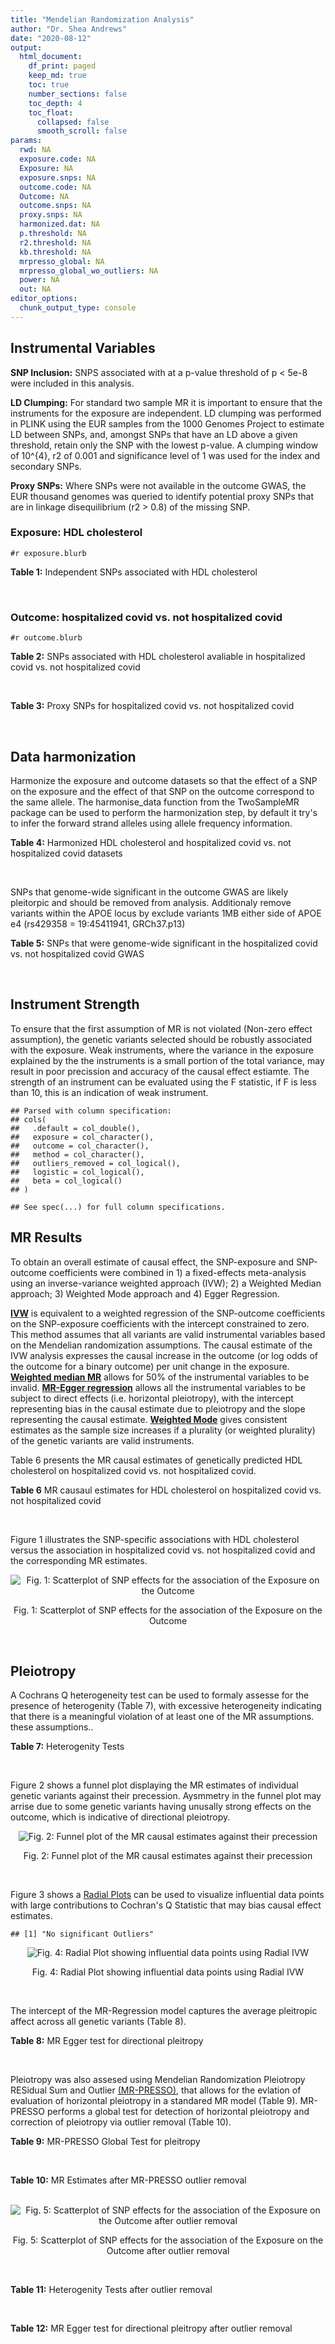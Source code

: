 ```yaml
---
title: "Mendelian Randomization Analysis"
author: "Dr. Shea Andrews"
date: "2020-08-12"
output:
  html_document:
    df_print: paged
    keep_md: true
    toc: true
    number_sections: false
    toc_depth: 4
    toc_float:
      collapsed: false
      smooth_scroll: false
params:
  rwd: NA
  exposure.code: NA
  Exposure: NA
  exposure.snps: NA
  outcome.code: NA
  Outcome: NA
  outcome.snps: NA
  proxy.snps: NA
  harmonized.dat: NA
  p.threshold: NA
  r2.threshold: NA
  kb.threshold: NA
  mrpresso_global: NA
  mrpresso_global_wo_outliers: NA
  power: NA
  out: NA
editor_options:
  chunk_output_type: console
---
```







## Instrumental Variables
**SNP Inclusion:** SNPS associated with at a p-value threshold of p < 5e-8 were included in this analysis.
<br>

**LD Clumping:** For standard two sample MR it is important to ensure that the instruments for the exposure are independent. LD clumping was performed in PLINK using the EUR samples from the 1000 Genomes Project to estimate LD between SNPs, and, amongst SNPs that have an LD above a given threshold, retain only the SNP with the lowest p-value. A clumping window of 10^{4}, r2 of 0.001 and significance level of 1 was used for the index and secondary SNPs.
<br>

**Proxy SNPs:** Where SNPs were not available in the outcome GWAS, the EUR thousand genomes was queried to identify potential proxy SNPs that are in linkage disequilibrium (r2 > 0.8) of the missing SNP.
<br>

### Exposure: HDL cholesterol
`#r exposure.blurb`
<br>

**Table 1:** Independent SNPs associated with HDL cholesterol
<div data-pagedtable="false">
  <script data-pagedtable-source type="application/json">
{"columns":[{"label":["SNP"],"name":[1],"type":["chr"],"align":["left"]},{"label":["CHROM"],"name":[2],"type":["dbl"],"align":["right"]},{"label":["POS"],"name":[3],"type":["dbl"],"align":["right"]},{"label":["REF"],"name":[4],"type":["chr"],"align":["left"]},{"label":["ALT"],"name":[5],"type":["chr"],"align":["left"]},{"label":["AF"],"name":[6],"type":["dbl"],"align":["right"]},{"label":["BETA"],"name":[7],"type":["dbl"],"align":["right"]},{"label":["SE"],"name":[8],"type":["dbl"],"align":["right"]},{"label":["Z"],"name":[9],"type":["dbl"],"align":["right"]},{"label":["P"],"name":[10],"type":["dbl"],"align":["right"]},{"label":["N"],"name":[11],"type":["dbl"],"align":["right"]},{"label":["TRAIT"],"name":[12],"type":["chr"],"align":["left"]}],"data":[{"1":"rs12748152","2":"1","3":"27138393","4":"C","5":"T","6":"0.0683714","7":"-0.0506","8":"0.0062","9":"-8.161290","10":"9.737000e-16","11":"187056.50","12":"HDL_Cholesterol"},{"1":"rs4660293","2":"1","3":"40028180","4":"A","5":"G","6":"0.2534420","7":"-0.0353","8":"0.0040","9":"-8.825000","10":"2.863000e-18","11":"187027.06","12":"HDL_Cholesterol"},{"1":"rs12133576","2":"1","3":"93816400","4":"A","5":"G","6":"0.6249550","7":"-0.0243","8":"0.0035","9":"-6.942860","10":"6.150000e-11","11":"187123.10","12":"HDL_Cholesterol"},{"1":"rs12740374","2":"1","3":"109817590","4":"G","5":"T","6":"0.2256770","7":"0.0343","8":"0.0041","9":"8.365854","10":"1.687000e-15","11":"186888.00","12":"HDL_Cholesterol"},{"1":"rs12145743","2":"1","3":"156700651","4":"T","5":"G","6":"0.4010890","7":"0.0203","8":"0.0036","9":"5.638889","10":"1.803000e-08","11":"181336.00","12":"HDL_Cholesterol"},{"1":"rs4650994","2":"1","3":"178515312","4":"G","5":"A","6":"0.4998180","7":"-0.0210","8":"0.0034","9":"-6.176470","10":"6.696000e-09","11":"186927.00","12":"HDL_Cholesterol"},{"1":"rs1689797","2":"1","3":"182150978","4":"C","5":"A","6":"0.3186110","7":"-0.0358","8":"0.0036","9":"-9.944440","10":"2.852000e-21","11":"187126.00","12":"HDL_Cholesterol"},{"1":"rs2642438","2":"1","3":"220970028","4":"A","5":"G","6":"0.6879080","7":"0.0303","8":"0.0039","9":"7.769231","10":"7.781000e-14","11":"179439.10","12":"HDL_Cholesterol"},{"1":"rs4846914","2":"1","3":"230295691","4":"G","5":"A","6":"0.6222590","7":"0.0479","8":"0.0034","9":"14.088235","10":"3.513000e-41","11":"186995.00","12":"HDL_Cholesterol"},{"1":"rs676210","2":"2","3":"21231524","4":"G","5":"A","6":"0.2314110","7":"0.0660","8":"0.0040","9":"16.500000","10":"2.345000e-54","11":"187080.95","12":"HDL_Cholesterol"},{"1":"rs7607980","2":"2","3":"165551201","4":"T","5":"C","6":"0.1236340","7":"0.0447","8":"0.0052","9":"8.596154","10":"1.807000e-15","11":"187036.42","12":"HDL_Cholesterol"},{"1":"rs1047891","2":"2","3":"211540507","4":"C","5":"A","6":"0.3145400","7":"-0.0269","8":"0.0039","9":"-6.897440","10":"8.730000e-10","11":"182043.00","12":"HDL_Cholesterol"},{"1":"rs1515110","2":"2","3":"227122216","4":"G","5":"T","6":"0.6227720","7":"-0.0323","8":"0.0035","9":"-9.228570","10":"8.038000e-18","11":"187081.00","12":"HDL_Cholesterol"},{"1":"rs2606736","2":"3","3":"11400249","4":"C","5":"T","6":"0.6054450","7":"-0.0246","8":"0.0043","9":"-5.720930","10":"4.799000e-08","11":"129328.00","12":"HDL_Cholesterol"},{"1":"rs2290547","2":"3","3":"47061183","4":"G","5":"A","6":"0.1864560","7":"-0.0297","8":"0.0046","9":"-6.456520","10":"3.690000e-09","11":"187141.75","12":"HDL_Cholesterol"},{"1":"rs2013208","2":"3","3":"50129399","4":"C","5":"T","6":"0.4976400","7":"0.0254","8":"0.0036","9":"7.055556","10":"8.916000e-12","11":"169708.00","12":"HDL_Cholesterol"},{"1":"rs13099479","2":"3","3":"52677478","4":"G","5":"A","6":"0.0711951","7":"0.0360","8":"0.0062","9":"5.806452","10":"1.819000e-08","11":"187131.95","12":"HDL_Cholesterol"},{"1":"rs6805251","2":"3","3":"119560606","4":"T","5":"C","6":"0.5658560","7":"-0.0200","8":"0.0035","9":"-5.714290","10":"1.332000e-08","11":"186301.10","12":"HDL_Cholesterol"},{"1":"rs13076253","2":"3","3":"131751775","4":"A","5":"C","6":"0.1364620","7":"-0.0283","8":"0.0048","9":"-5.895830","10":"4.961000e-09","11":"186809.34","12":"HDL_Cholesterol"},{"1":"rs687339","2":"3","3":"135932359","4":"C","5":"T","6":"0.8186430","7":"-0.0316","8":"0.0042","9":"-7.523810","10":"7.108000e-13","11":"187105.06","12":"HDL_Cholesterol"},{"1":"rs10019888","2":"4","3":"26062990","4":"A","5":"G","6":"0.1382440","7":"-0.0270","8":"0.0046","9":"-5.869570","10":"4.901000e-08","11":"187077.04","12":"HDL_Cholesterol"},{"1":"rs3822072","2":"4","3":"89741269","4":"G","5":"A","6":"0.5241470","7":"-0.0251","8":"0.0034","9":"-7.382350","10":"4.058000e-12","11":"187115.00","12":"HDL_Cholesterol"},{"1":"rs2602836","2":"4","3":"100014805","4":"A","5":"G","6":"0.5792150","7":"-0.0192","8":"0.0034","9":"-5.647060","10":"4.964000e-08","11":"187102.00","12":"HDL_Cholesterol"},{"1":"rs13107325","2":"4","3":"103188709","4":"C","5":"T","6":"0.0473169","7":"-0.0708","8":"0.0078","9":"-9.076920","10":"1.065000e-15","11":"179316.04","12":"HDL_Cholesterol"},{"1":"rs6450176","2":"5","3":"53298025","4":"G","5":"A","6":"0.2212340","7":"-0.0254","8":"0.0039","9":"-6.512820","10":"6.875000e-10","11":"187131.93","12":"HDL_Cholesterol"},{"1":"rs1980493","2":"6","3":"32363215","4":"T","5":"C","6":"0.1455770","7":"-0.0318","8":"0.0048","9":"-6.625000","10":"3.764000e-10","11":"183275.44","12":"HDL_Cholesterol"},{"1":"rs205262","2":"6","3":"34563164","4":"A","5":"G","6":"0.2634550","7":"-0.0283","8":"0.0039","9":"-7.256410","10":"3.878000e-13","11":"181707.03","12":"HDL_Cholesterol"},{"1":"rs998584","2":"6","3":"43757896","4":"C","5":"A","6":"0.4905450","7":"-0.0260","8":"0.0038","9":"-6.842110","10":"2.269000e-11","11":"183791.00","12":"HDL_Cholesterol"},{"1":"rs1936800","2":"6","3":"127436064","4":"C","5":"T","6":"0.5305230","7":"-0.0200","8":"0.0034","9":"-5.882350","10":"3.055000e-10","11":"187111.00","12":"HDL_Cholesterol"},{"1":"rs3861397","2":"6","3":"139828916","4":"A","5":"G","6":"0.3566230","7":"-0.0240","8":"0.0036","9":"-6.666670","10":"8.401000e-11","11":"187084.00","12":"HDL_Cholesterol"},{"1":"rs9457931","2":"6","3":"160929904","4":"A","5":"G","6":"0.0805223","7":"-0.0552","8":"0.0073","9":"-7.561640","10":"7.297000e-13","11":"171668.70","12":"HDL_Cholesterol"},{"1":"rs702485","2":"7","3":"6449272","4":"A","5":"G","6":"0.4458770","7":"0.0243","8":"0.0034","9":"7.147059","10":"6.450000e-12","11":"186973.90","12":"HDL_Cholesterol"},{"1":"rs4142995","2":"7","3":"17919258","4":"G","5":"T","6":"0.3979300","7":"-0.0263","8":"0.0037","9":"-7.108110","10":"9.365000e-12","11":"165161.00","12":"HDL_Cholesterol"},{"1":"rs4917014","2":"7","3":"50305863","4":"T","5":"G","6":"0.3164120","7":"0.0222","8":"0.0036","9":"6.166667","10":"1.026000e-08","11":"186868.00","12":"HDL_Cholesterol"},{"1":"rs17145738","2":"7","3":"72982874","4":"C","5":"T","6":"0.1326680","7":"0.0408","8":"0.0053","9":"7.698113","10":"4.952000e-13","11":"184970.70","12":"HDL_Cholesterol"},{"1":"rs11765979","2":"7","3":"130445877","4":"A","5":"C","6":"0.4943510","7":"0.0412","8":"0.0048","9":"8.583333","10":"3.111000e-17","11":"94311.00","12":"HDL_Cholesterol"},{"1":"rs17173637","2":"7","3":"150529449","4":"T","5":"C","6":"0.1123190","7":"-0.0363","8":"0.0057","9":"-6.368420","10":"1.899000e-08","11":"183901.39","12":"HDL_Cholesterol"},{"1":"rs4240624","2":"8","3":"9184231","4":"G","5":"A","6":"0.9114340","7":"0.0818","8":"0.0058","9":"14.103448","10":"1.323000e-45","11":"185696.43","12":"HDL_Cholesterol"},{"1":"rs1866956","2":"8","3":"19748921","4":"C","5":"T","6":"0.6489090","7":"0.0217","8":"0.0037","9":"5.864865","10":"7.964000e-10","11":"187031.00","12":"HDL_Cholesterol"},{"1":"rs13702","2":"8","3":"19824492","4":"T","5":"C","6":"0.2689520","7":"0.1058","8":"0.0038","9":"27.842105","10":"1.280000e-160","11":"187044.00","12":"HDL_Cholesterol"},{"1":"rs2293889","2":"8","3":"116599199","4":"T","5":"G","6":"0.5870280","7":"0.0312","8":"0.0035","9":"8.914286","10":"4.271000e-17","11":"180102.00","12":"HDL_Cholesterol"},{"1":"rs10808546","2":"8","3":"126495818","4":"C","5":"T","6":"0.4745450","7":"0.0409","8":"0.0034","9":"12.029412","10":"4.106000e-30","11":"185835.00","12":"HDL_Cholesterol"},{"1":"rs10087900","2":"8","3":"144303418","4":"G","5":"A","6":"0.3731320","7":"-0.0231","8":"0.0036","9":"-6.416670","10":"2.174000e-09","11":"183672.00","12":"HDL_Cholesterol"},{"1":"rs686030","2":"9","3":"15304782","4":"C","5":"A","6":"0.8542880","7":"0.0550","8":"0.0049","9":"11.224490","10":"4.292000e-27","11":"187034.93","12":"HDL_Cholesterol"},{"1":"rs2066714","2":"9","3":"107586753","4":"T","5":"C","6":"0.0945210","7":"0.0453","8":"0.0071","9":"6.380282","10":"7.258000e-10","11":"93528.00","12":"HDL_Cholesterol"},{"1":"rs11789603","2":"9","3":"107647019","4":"C","5":"T","6":"0.1010160","7":"0.0600","8":"0.0060","9":"10.000000","10":"3.695000e-21","11":"184431.94","12":"HDL_Cholesterol"},{"1":"rs1883025","2":"9","3":"107664301","4":"C","5":"T","6":"0.2163340","7":"-0.0698","8":"0.0041","9":"-17.024400","10":"1.496000e-65","11":"186365.00","12":"HDL_Cholesterol"},{"1":"rs970548","2":"10","3":"46013277","4":"A","5":"C","6":"0.2560750","7":"0.0258","8":"0.0039","9":"6.615385","10":"1.706000e-10","11":"186596.01","12":"HDL_Cholesterol"},{"1":"rs10761771","2":"10","3":"65230164","4":"T","5":"C","6":"0.5000000","7":"0.0198","8":"0.0034","9":"5.823529","10":"4.120000e-09","11":"182895.00","12":"HDL_Cholesterol"},{"1":"rs2250802","2":"10","3":"113921354","4":"G","5":"A","6":"0.7334790","7":"-0.0340","8":"0.0038","9":"-8.947370","10":"2.022000e-17","11":"184088.04","12":"HDL_Cholesterol"},{"1":"rs12412743","2":"10","3":"114045333","4":"C","5":"T","6":"0.1876140","7":"-0.0291","8":"0.0045","9":"-6.466670","10":"1.307000e-09","11":"187095.44","12":"HDL_Cholesterol"},{"1":"rs3847502","2":"11","3":"47333685","4":"C","5":"A","6":"0.3218560","7":"0.0480","8":"0.0036","9":"13.333333","10":"3.306000e-38","11":"187049.90","12":"HDL_Cholesterol"},{"1":"rs102275","2":"11","3":"61557803","4":"T","5":"C","6":"0.3627450","7":"-0.0391","8":"0.0035","9":"-11.171400","10":"6.404000e-28","11":"187085.00","12":"HDL_Cholesterol"},{"1":"rs12801636","2":"11","3":"65391317","4":"G","5":"A","6":"0.2092260","7":"0.0235","8":"0.0042","9":"5.595238","10":"3.147000e-08","11":"187099.00","12":"HDL_Cholesterol"},{"1":"rs499974","2":"11","3":"75455021","4":"C","5":"A","6":"0.2026140","7":"-0.0263","8":"0.0044","9":"-5.977270","10":"1.120000e-08","11":"186749.05","12":"HDL_Cholesterol"},{"1":"rs964184","2":"11","3":"116648917","4":"G","5":"C","6":"0.8710500","7":"0.1065","8":"0.0071","9":"15.000000","10":"6.086000e-48","11":"94289.00","12":"HDL_Cholesterol"},{"1":"rs7112577","2":"11","3":"117044603","4":"C","5":"G","6":"0.0489308","7":"0.0826","8":"0.0129","9":"6.403101","10":"2.340000e-10","11":"89235.00","12":"HDL_Cholesterol"},{"1":"rs11045163","2":"12","3":"20463526","4":"A","5":"G","6":"0.4305710","7":"0.0217","8":"0.0035","9":"6.200000","10":"3.196000e-09","11":"187075.00","12":"HDL_Cholesterol"},{"1":"rs3741414","2":"12","3":"57844049","4":"C","5":"T","6":"0.2270250","7":"0.0296","8":"0.0040","9":"7.400000","10":"6.095000e-14","11":"187090.10","12":"HDL_Cholesterol"},{"1":"rs2241210","2":"12","3":"109950144","4":"A","5":"G","6":"0.5708290","7":"0.0332","8":"0.0035","9":"9.485714","10":"2.489000e-20","11":"174782.00","12":"HDL_Cholesterol"},{"1":"rs11065987","2":"12","3":"112072424","4":"A","5":"G","6":"0.4104070","7":"-0.0222","8":"0.0035","9":"-6.342860","10":"1.225000e-09","11":"187119.00","12":"HDL_Cholesterol"},{"1":"rs2454722","2":"12","3":"123171218","4":"A","5":"G","6":"0.1878850","7":"0.0351","8":"0.0044","9":"7.977273","10":"3.308000e-14","11":"186355.01","12":"HDL_Cholesterol"},{"1":"rs838876","2":"12","3":"125259888","4":"A","5":"G","6":"0.6587270","7":"-0.0493","8":"0.0039","9":"-12.641000","10":"7.325000e-33","11":"173066.00","12":"HDL_Cholesterol"},{"1":"rs7306660","2":"12","3":"125327384","4":"G","5":"A","6":"0.3106830","7":"-0.0345","8":"0.0036","9":"-9.583330","10":"3.341000e-19","11":"186939.00","12":"HDL_Cholesterol"},{"1":"rs4379922","2":"12","3":"125351116","4":"T","5":"C","6":"0.3232080","7":"0.0247","8":"0.0036","9":"6.861111","10":"9.559000e-12","11":"186203.00","12":"HDL_Cholesterol"},{"1":"rs4983559","2":"14","3":"105277209","4":"G","5":"A","6":"0.5763180","7":"-0.0197","8":"0.0036","9":"-5.472220","10":"9.565000e-09","11":"183671.90","12":"HDL_Cholesterol"},{"1":"rs492571","2":"15","3":"44211273","4":"T","5":"C","6":"0.0369699","7":"-0.0663","8":"0.0090","9":"-7.366670","10":"1.265000e-12","11":"177351.68","12":"HDL_Cholesterol"},{"1":"rs10468017","2":"15","3":"58678512","4":"C","5":"T","6":"0.2722480","7":"0.1179","8":"0.0038","9":"31.026316","10":"1.210000e-188","11":"181223.00","12":"HDL_Cholesterol"},{"1":"rs633695","2":"15","3":"58725839","4":"A","5":"G","6":"0.2780810","7":"0.0885","8":"0.0054","9":"16.388889","10":"7.820000e-58","11":"92820.00","12":"HDL_Cholesterol"},{"1":"rs424346","2":"15","3":"59010962","4":"C","5":"T","6":"0.0367887","7":"0.0679","8":"0.0113","9":"6.008850","10":"4.840000e-08","11":"128345.77","12":"HDL_Cholesterol"},{"1":"rs2729816","2":"15","3":"63413084","4":"T","5":"C","6":"0.4089290","7":"0.0247","8":"0.0041","9":"6.024390","10":"3.967000e-09","11":"183168.00","12":"HDL_Cholesterol"},{"1":"rs7193072","2":"16","3":"56778067","4":"G","5":"A","6":"0.2479130","7":"0.0498","8":"0.0038","9":"13.105263","10":"1.400000e-34","11":"185545.00","12":"HDL_Cholesterol"},{"1":"rs12720922","2":"16","3":"57000885","4":"G","5":"A","6":"0.1819180","7":"-0.2593","8":"0.0062","9":"-41.822600","10":"1.670001e-318","11":"92714.02","12":"HDL_Cholesterol"},{"1":"rs16942887","2":"16","3":"67928042","4":"G","5":"A","6":"0.1555920","7":"0.0831","8":"0.0051","9":"16.294118","10":"8.281000e-54","11":"185603.82","12":"HDL_Cholesterol"},{"1":"rs2925979","2":"16","3":"81534790","4":"T","5":"C","6":"0.7059780","7":"0.0351","8":"0.0037","9":"9.486486","10":"1.321000e-19","11":"185553.00","12":"HDL_Cholesterol"},{"1":"rs931992","2":"17","3":"37821435","4":"G","5":"T","6":"0.6528080","7":"0.0340","8":"0.0036","9":"9.444444","10":"5.447000e-20","11":"183545.00","12":"HDL_Cholesterol"},{"1":"rs4148005","2":"17","3":"66882466","4":"T","5":"G","6":"0.2544500","7":"-0.0283","8":"0.0036","9":"-7.861110","10":"5.743000e-14","11":"184431.00","12":"HDL_Cholesterol"},{"1":"rs4969178","2":"17","3":"76388202","4":"A","5":"G","6":"0.6642440","7":"0.0263","8":"0.0035","9":"7.514286","10":"1.532000e-12","11":"185426.10","12":"HDL_Cholesterol"},{"1":"rs4939883","2":"18","3":"47167214","4":"T","5":"C","6":"0.8082240","7":"0.0799","8":"0.0045","9":"17.755556","10":"1.796000e-66","11":"185576.01","12":"HDL_Cholesterol"},{"1":"rs6567160","2":"18","3":"57829135","4":"T","5":"C","6":"0.1988390","7":"-0.0257","8":"0.0041","9":"-6.268290","10":"2.918000e-09","11":"185608.02","12":"HDL_Cholesterol"},{"1":"rs2278236","2":"19","3":"8431581","4":"G","5":"A","6":"0.5383630","7":"0.0331","8":"0.0035","9":"9.457143","10":"3.185000e-18","11":"185450.00","12":"HDL_Cholesterol"},{"1":"rs737337","2":"19","3":"11347493","4":"T","5":"C","6":"0.0980321","7":"-0.0565","8":"0.0061","9":"-9.262300","10":"4.564000e-17","11":"185432.49","12":"HDL_Cholesterol"},{"1":"rs731839","2":"19","3":"33899065","4":"G","5":"A","6":"0.6709000","7":"0.0220","8":"0.0037","9":"5.945946","10":"3.441000e-09","11":"185498.00","12":"HDL_Cholesterol"},{"1":"rs2075650","2":"19","3":"45395619","4":"A","5":"G","6":"0.1555920","7":"-0.0554","8":"0.0051","9":"-10.862700","10":"9.716000e-26","11":"175421.02","12":"HDL_Cholesterol"},{"1":"rs2288912","2":"19","3":"45449199","4":"C","5":"G","6":"0.5309180","7":"0.0297","8":"0.0036","9":"8.250000","10":"7.148000e-15","11":"178909.90","12":"HDL_Cholesterol"},{"1":"rs103294","2":"19","3":"54797848","4":"C","5":"T","6":"0.2097420","7":"0.0523","8":"0.0044","9":"11.886364","10":"3.995000e-30","11":"175917.04","12":"HDL_Cholesterol"},{"1":"rs6031587","2":"20","3":"43038249","4":"C","5":"T","6":"0.0718433","7":"-0.0488","8":"0.0074","9":"-6.594590","10":"1.919000e-09","11":"163094.54","12":"HDL_Cholesterol"},{"1":"rs4465830","2":"20","3":"44585420","4":"A","5":"G","6":"0.1811700","7":"-0.0597","8":"0.0044","9":"-13.568200","10":"5.175000e-40","11":"185505.00","12":"HDL_Cholesterol"},{"1":"rs181362","2":"22","3":"21932068","4":"C","5":"T","6":"0.1853260","7":"-0.0379","8":"0.0042","9":"-9.023810","10":"4.303000e-18","11":"178282.92","12":"HDL_Cholesterol"}],"options":{"columns":{"min":{},"max":[10]},"rows":{"min":[10],"max":[10]},"pages":{}}}
  </script>
</div>
<br>

### Outcome: hospitalized covid vs. not hospitalized covid
`#r outcome.blurb`
<br>

**Table 2:** SNPs associated with HDL cholesterol avaliable in hospitalized covid vs. not hospitalized covid
<div data-pagedtable="false">
  <script data-pagedtable-source type="application/json">
{"columns":[{"label":["SNP"],"name":[1],"type":["chr"],"align":["left"]},{"label":["CHROM"],"name":[2],"type":["dbl"],"align":["right"]},{"label":["POS"],"name":[3],"type":["dbl"],"align":["right"]},{"label":["REF"],"name":[4],"type":["chr"],"align":["left"]},{"label":["ALT"],"name":[5],"type":["chr"],"align":["left"]},{"label":["AF"],"name":[6],"type":["dbl"],"align":["right"]},{"label":["BETA"],"name":[7],"type":["dbl"],"align":["right"]},{"label":["SE"],"name":[8],"type":["dbl"],"align":["right"]},{"label":["Z"],"name":[9],"type":["dbl"],"align":["right"]},{"label":["P"],"name":[10],"type":["dbl"],"align":["right"]},{"label":["N"],"name":[11],"type":["dbl"],"align":["right"]},{"label":["TRAIT"],"name":[12],"type":["chr"],"align":["left"]}],"data":[{"1":"rs12748152","2":"1","3":"27138393","4":"C","5":"T","6":"0.10140","7":"-0.10495000","8":"0.136130","9":"-0.770954235","10":"0.440700","11":"2956","12":"COVID:_hospitalized_vs._not_hospitalized"},{"1":"rs4660293","2":"1","3":"40028180","4":"A","5":"G","6":"0.23470","7":"0.15735000","8":"0.090616","9":"1.736448309","10":"0.082490","11":"2956","12":"COVID:_hospitalized_vs._not_hospitalized"},{"1":"rs12133576","2":"1","3":"93816400","4":"A","5":"G","6":"0.63550","7":"-0.11886000","8":"0.079682","9":"-1.491679426","10":"0.135800","11":"2956","12":"COVID:_hospitalized_vs._not_hospitalized"},{"1":"rs12740374","2":"1","3":"109817590","4":"G","5":"T","6":"0.21810","7":"-0.14316000","8":"0.094290","9":"-1.518294623","10":"0.128900","11":"2956","12":"COVID:_hospitalized_vs._not_hospitalized"},{"1":"rs12145743","2":"1","3":"156700651","4":"T","5":"G","6":"0.31170","7":"0.07760800","8":"0.082874","9":"0.936457755","10":"0.349000","11":"2956","12":"COVID:_hospitalized_vs._not_hospitalized"},{"1":"rs4650994","2":"1","3":"178515312","4":"G","5":"A","6":"0.50910","7":"0.12522000","8":"0.077854","9":"1.608395201","10":"0.107800","11":"2956","12":"COVID:_hospitalized_vs._not_hospitalized"},{"1":"rs1689797","2":"1","3":"182150978","4":"C","5":"A","6":"0.32010","7":"-0.11057000","8":"0.082255","9":"-1.344234393","10":"0.178900","11":"2956","12":"COVID:_hospitalized_vs._not_hospitalized"},{"1":"rs2642438","2":"1","3":"220970028","4":"A","5":"G","6":"0.70320","7":"-0.08767000","8":"0.086258","9":"-1.016369496","10":"0.309500","11":"2956","12":"COVID:_hospitalized_vs._not_hospitalized"},{"1":"rs4846914","2":"1","3":"230295691","4":"G","5":"A","6":"0.60380","7":"0.17196000","8":"0.078268","9":"2.197066489","10":"0.028010","11":"2956","12":"COVID:_hospitalized_vs._not_hospitalized"},{"1":"rs676210","2":"2","3":"21231524","4":"G","5":"A","6":"0.22370","7":"0.09764800","8":"0.095131","9":"1.026458252","10":"0.304700","11":"2956","12":"COVID:_hospitalized_vs._not_hospitalized"},{"1":"rs7607980","2":"2","3":"165551201","4":"T","5":"C","6":"0.13120","7":"0.06161200","8":"0.118120","9":"0.521605147","10":"0.601900","11":"2956","12":"COVID:_hospitalized_vs._not_hospitalized"},{"1":"rs1047891","2":"2","3":"211540507","4":"C","5":"A","6":"0.29280","7":"0.00465830","8":"0.083586","9":"0.055730625","10":"0.955600","11":"2956","12":"COVID:_hospitalized_vs._not_hospitalized"},{"1":"rs1515110","2":"2","3":"227122216","4":"G","5":"T","6":"0.62440","7":"-0.04098600","8":"0.080417","9":"-0.509668354","10":"0.610300","11":"2956","12":"COVID:_hospitalized_vs._not_hospitalized"},{"1":"rs2606736","2":"3","3":"11400249","4":"C","5":"T","6":"0.61410","7":"0.00270420","8":"0.086852","9":"0.031135725","10":"0.975200","11":"1408","12":"COVID:_hospitalized_vs._not_hospitalized"},{"1":"rs2290547","2":"3","3":"47061183","4":"G","5":"A","6":"0.17280","7":"-0.00081312","8":"0.099236","9":"-0.008193801","10":"0.993500","11":"2956","12":"COVID:_hospitalized_vs._not_hospitalized"},{"1":"rs2013208","2":"3","3":"50129399","4":"C","5":"T","6":"0.50430","7":"-0.04280200","8":"0.078364","9":"-0.546194681","10":"0.584900","11":"2956","12":"COVID:_hospitalized_vs._not_hospitalized"},{"1":"rs13099479","2":"3","3":"52677478","4":"G","5":"A","6":"0.07466","7":"0.02867300","8":"0.141950","9":"0.201993660","10":"0.839900","11":"2956","12":"COVID:_hospitalized_vs._not_hospitalized"},{"1":"rs6805251","2":"3","3":"119560606","4":"T","5":"C","6":"0.62520","7":"-0.02190000","8":"0.081121","9":"-0.269967086","10":"0.787200","11":"2956","12":"COVID:_hospitalized_vs._not_hospitalized"},{"1":"rs13076253","2":"3","3":"131751775","4":"A","5":"C","6":"0.14060","7":"-0.09502400","8":"0.108220","9":"-0.878063205","10":"0.379900","11":"2956","12":"COVID:_hospitalized_vs._not_hospitalized"},{"1":"rs687339","2":"3","3":"135932359","4":"C","5":"T","6":"0.77570","7":"-0.03417200","8":"0.092128","9":"-0.370918722","10":"0.710700","11":"2956","12":"COVID:_hospitalized_vs._not_hospitalized"},{"1":"rs10019888","2":"4","3":"26062990","4":"A","5":"G","6":"0.15850","7":"0.11387000","8":"0.105220","9":"1.082208706","10":"0.279100","11":"2956","12":"COVID:_hospitalized_vs._not_hospitalized"},{"1":"rs3822072","2":"4","3":"89741269","4":"G","5":"A","6":"0.41400","7":"0.09080800","8":"0.076363","9":"1.189162291","10":"0.234400","11":"2956","12":"COVID:_hospitalized_vs._not_hospitalized"},{"1":"rs2602836","2":"4","3":"100014805","4":"A","5":"G","6":"0.58140","7":"-0.00090015","8":"0.077125","9":"-0.011671313","10":"0.990700","11":"2956","12":"COVID:_hospitalized_vs._not_hospitalized"},{"1":"rs13107325","2":"4","3":"103188709","4":"C","5":"T","6":"0.04033","7":"0.22855000","8":"0.159260","9":"1.435074721","10":"0.151300","11":"2956","12":"COVID:_hospitalized_vs._not_hospitalized"},{"1":"rs6450176","2":"5","3":"53298025","4":"G","5":"A","6":"0.24580","7":"0.08724500","8":"0.088584","9":"0.984884404","10":"0.324700","11":"2956","12":"COVID:_hospitalized_vs._not_hospitalized"},{"1":"rs1980493","2":"6","3":"32363215","4":"T","5":"C","6":"0.16100","7":"0.22312000","8":"0.104760","9":"2.129820542","10":"0.033190","11":"2956","12":"COVID:_hospitalized_vs._not_hospitalized"},{"1":"rs205262","2":"6","3":"34563164","4":"A","5":"G","6":"0.25870","7":"-0.14740000","8":"0.087068","9":"-1.692929664","10":"0.090470","11":"2956","12":"COVID:_hospitalized_vs._not_hospitalized"},{"1":"rs998584","2":"6","3":"43757896","4":"C","5":"A","6":"0.47990","7":"0.03673300","8":"0.078564","9":"0.467555114","10":"0.640100","11":"2956","12":"COVID:_hospitalized_vs._not_hospitalized"},{"1":"rs1936800","2":"6","3":"127436064","4":"C","5":"T","6":"0.55130","7":"0.20716000","8":"0.077476","9":"2.673860292","10":"0.007497","11":"2956","12":"COVID:_hospitalized_vs._not_hospitalized"},{"1":"rs3861397","2":"6","3":"139828916","4":"A","5":"G","6":"0.35520","7":"-0.04930100","8":"0.080884","9":"-0.609527224","10":"0.542200","11":"2956","12":"COVID:_hospitalized_vs._not_hospitalized"},{"1":"rs9457931","2":"6","3":"160929904","4":"A","5":"G","6":"0.07349","7":"-0.20787000","8":"0.154730","9":"-1.343436955","10":"0.179100","11":"2956","12":"COVID:_hospitalized_vs._not_hospitalized"},{"1":"rs702485","2":"7","3":"6449272","4":"A","5":"G","6":"0.47870","7":"0.01249300","8":"0.075619","9":"0.165209802","10":"0.868800","11":"2956","12":"COVID:_hospitalized_vs._not_hospitalized"},{"1":"rs4142995","2":"7","3":"17919258","4":"G","5":"T","6":"0.37390","7":"-0.02414400","8":"0.080664","9":"-0.299315680","10":"0.764700","11":"2956","12":"COVID:_hospitalized_vs._not_hospitalized"},{"1":"rs4917014","2":"7","3":"50305863","4":"T","5":"G","6":"0.30410","7":"-0.03677800","8":"0.083351","9":"-0.441242457","10":"0.659000","11":"2956","12":"COVID:_hospitalized_vs._not_hospitalized"},{"1":"rs17145738","2":"7","3":"72982874","4":"C","5":"T","6":"0.11610","7":"-0.18228000","8":"0.122090","9":"-1.492996969","10":"0.135400","11":"2956","12":"COVID:_hospitalized_vs._not_hospitalized"},{"1":"rs11765979","2":"7","3":"130445877","4":"A","5":"C","6":"0.52810","7":"-0.02170800","8":"0.077411","9":"-0.280425263","10":"0.779100","11":"2956","12":"COVID:_hospitalized_vs._not_hospitalized"},{"1":"rs17173637","2":"7","3":"150529449","4":"T","5":"C","6":"0.08272","7":"-0.16117000","8":"0.143760","9":"-1.121104619","10":"0.262300","11":"2956","12":"COVID:_hospitalized_vs._not_hospitalized"},{"1":"rs4240624","2":"8","3":"9184231","4":"G","5":"A","6":"0.91370","7":"0.14535000","8":"0.136100","9":"1.067964732","10":"0.285500","11":"2956","12":"COVID:_hospitalized_vs._not_hospitalized"},{"1":"rs1866956","2":"8","3":"19748921","4":"C","5":"T","6":"0.66880","7":"0.04695500","8":"0.082563","9":"0.568717222","10":"0.569500","11":"2956","12":"COVID:_hospitalized_vs._not_hospitalized"},{"1":"rs13702","2":"8","3":"19824492","4":"T","5":"C","6":"0.29800","7":"0.05720200","8":"0.083906","9":"0.681739089","10":"0.495400","11":"2956","12":"COVID:_hospitalized_vs._not_hospitalized"},{"1":"rs2293889","2":"8","3":"116599199","4":"T","5":"G","6":"0.57440","7":"-0.00142980","8":"0.078835","9":"-0.018136614","10":"0.985500","11":"2956","12":"COVID:_hospitalized_vs._not_hospitalized"},{"1":"rs10808546","2":"8","3":"126495818","4":"C","5":"T","6":"0.46040","7":"0.08982100","8":"0.077581","9":"1.157770588","10":"0.247000","11":"2956","12":"COVID:_hospitalized_vs._not_hospitalized"},{"1":"rs10087900","2":"8","3":"144303418","4":"G","5":"A","6":"0.43110","7":"0.09007100","8":"0.079499","9":"1.132982805","10":"0.257200","11":"2956","12":"COVID:_hospitalized_vs._not_hospitalized"},{"1":"rs686030","2":"9","3":"15304782","4":"C","5":"A","6":"0.86600","7":"-0.08815200","8":"0.110300","9":"-0.799202176","10":"0.424200","11":"2956","12":"COVID:_hospitalized_vs._not_hospitalized"},{"1":"rs2066714","2":"9","3":"107586753","4":"T","5":"C","6":"0.11270","7":"-0.08133200","8":"0.117130","9":"-0.694373773","10":"0.487400","11":"2956","12":"COVID:_hospitalized_vs._not_hospitalized"},{"1":"rs11789603","2":"9","3":"107647019","4":"C","5":"T","6":"0.09184","7":"0.09000700","8":"0.124430","9":"0.723354497","10":"0.469500","11":"2956","12":"COVID:_hospitalized_vs._not_hospitalized"},{"1":"rs1883025","2":"9","3":"107664301","4":"C","5":"T","6":"0.24980","7":"0.15784000","8":"0.090351","9":"1.746964616","10":"0.080640","11":"2956","12":"COVID:_hospitalized_vs._not_hospitalized"},{"1":"rs970548","2":"10","3":"46013277","4":"A","5":"C","6":"0.23280","7":"-0.03181200","8":"0.090637","9":"-0.350982491","10":"0.725600","11":"2956","12":"COVID:_hospitalized_vs._not_hospitalized"},{"1":"rs10761771","2":"10","3":"65230164","4":"T","5":"C","6":"0.50030","7":"0.10056000","8":"0.076709","9":"1.310928313","10":"0.189900","11":"2956","12":"COVID:_hospitalized_vs._not_hospitalized"},{"1":"rs2250802","2":"10","3":"113921354","4":"G","5":"A","6":"0.72430","7":"-0.07894900","8":"0.097568","9":"-0.809168990","10":"0.418400","11":"1408","12":"COVID:_hospitalized_vs._not_hospitalized"},{"1":"rs12412743","2":"10","3":"114045333","4":"C","5":"T","6":"0.16100","7":"-0.07636100","8":"0.103600","9":"-0.737075290","10":"0.461100","11":"2956","12":"COVID:_hospitalized_vs._not_hospitalized"},{"1":"rs3847502","2":"11","3":"47333685","4":"C","5":"A","6":"0.35850","7":"-0.08474500","8":"0.082072","9":"-1.032568964","10":"0.301800","11":"2956","12":"COVID:_hospitalized_vs._not_hospitalized"},{"1":"rs102275","2":"11","3":"61557803","4":"T","5":"C","6":"0.37590","7":"0.07919700","8":"0.080089","9":"0.988862391","10":"0.322700","11":"2956","12":"COVID:_hospitalized_vs._not_hospitalized"},{"1":"rs12801636","2":"11","3":"65391317","4":"G","5":"A","6":"0.23010","7":"0.07752700","8":"0.092450","9":"0.838583018","10":"0.401700","11":"2956","12":"COVID:_hospitalized_vs._not_hospitalized"},{"1":"rs499974","2":"11","3":"75455021","4":"C","5":"A","6":"0.16800","7":"-0.10295000","8":"0.114850","9":"-0.896386591","10":"0.370100","11":"1408","12":"COVID:_hospitalized_vs._not_hospitalized"},{"1":"rs964184","2":"11","3":"116648917","4":"G","5":"C","6":"0.87070","7":"-0.20274000","8":"0.112620","9":"-1.800213106","10":"0.071830","11":"2956","12":"COVID:_hospitalized_vs._not_hospitalized"},{"1":"rs7112577","2":"11","3":"117044603","4":"C","5":"G","6":"0.04297","7":"0.04454900","8":"0.207150","9":"0.215056722","10":"0.829700","11":"1408","12":"COVID:_hospitalized_vs._not_hospitalized"},{"1":"rs11045163","2":"12","3":"20463526","4":"A","5":"G","6":"0.44540","7":"0.08027700","8":"0.076989","9":"1.042707400","10":"0.297100","11":"2956","12":"COVID:_hospitalized_vs._not_hospitalized"},{"1":"rs3741414","2":"12","3":"57844049","4":"C","5":"T","6":"0.27890","7":"-0.01278000","8":"0.087328","9":"-0.146344815","10":"0.883600","11":"2956","12":"COVID:_hospitalized_vs._not_hospitalized"},{"1":"rs2241210","2":"12","3":"109950144","4":"A","5":"G","6":"0.52090","7":"0.06573800","8":"0.078083","9":"0.841899005","10":"0.399800","11":"2956","12":"COVID:_hospitalized_vs._not_hospitalized"},{"1":"rs11065987","2":"12","3":"112072424","4":"A","5":"G","6":"0.37330","7":"0.05324300","8":"0.078975","9":"0.674175372","10":"0.500200","11":"2956","12":"COVID:_hospitalized_vs._not_hospitalized"},{"1":"rs2454722","2":"12","3":"123171218","4":"A","5":"G","6":"0.17500","7":"0.02767400","8":"0.102660","9":"0.269569453","10":"0.787500","11":"2956","12":"COVID:_hospitalized_vs._not_hospitalized"},{"1":"rs838876","2":"12","3":"125259888","4":"A","5":"G","6":"0.68480","7":"-0.02127000","8":"0.093376","9":"-0.227788725","10":"0.819800","11":"1408","12":"COVID:_hospitalized_vs._not_hospitalized"},{"1":"rs7306660","2":"12","3":"125327384","4":"G","5":"A","6":"0.36500","7":"0.05431100","8":"0.082167","9":"0.660983120","10":"0.508600","11":"2956","12":"COVID:_hospitalized_vs._not_hospitalized"},{"1":"rs4379922","2":"12","3":"125351116","4":"T","5":"C","6":"0.40160","7":"0.00701330","8":"0.081464","9":"0.086090789","10":"0.931400","11":"2956","12":"COVID:_hospitalized_vs._not_hospitalized"},{"1":"rs4983559","2":"14","3":"105277209","4":"G","5":"A","6":"0.61430","7":"0.00605900","8":"0.078910","9":"0.076783678","10":"0.938800","11":"2956","12":"COVID:_hospitalized_vs._not_hospitalized"},{"1":"rs492571","2":"15","3":"44211273","4":"T","5":"C","6":"0.03752","7":"-0.04631300","8":"0.203290","9":"-0.227817404","10":"0.819800","11":"2956","12":"COVID:_hospitalized_vs._not_hospitalized"},{"1":"rs10468017","2":"15","3":"58678512","4":"C","5":"T","6":"0.30110","7":"-0.03485600","8":"0.085502","9":"-0.407662979","10":"0.683500","11":"2956","12":"COVID:_hospitalized_vs._not_hospitalized"},{"1":"rs633695","2":"15","3":"58725839","4":"A","5":"G","6":"0.27420","7":"-0.22255000","8":"0.086836","9":"-2.562877148","10":"0.010380","11":"2956","12":"COVID:_hospitalized_vs._not_hospitalized"},{"1":"rs424346","2":"15","3":"59010962","4":"C","5":"T","6":"0.02254","7":"-0.30588000","8":"0.251310","9":"-1.217142175","10":"0.223600","11":"2956","12":"COVID:_hospitalized_vs._not_hospitalized"},{"1":"rs7193072","2":"16","3":"56778067","4":"G","5":"A","6":"0.28500","7":"0.06537800","8":"0.086628","9":"0.754698250","10":"0.450400","11":"2956","12":"COVID:_hospitalized_vs._not_hospitalized"},{"1":"rs12720922","2":"16","3":"57000885","4":"G","5":"A","6":"0.18410","7":"0.03936100","8":"0.102440","9":"0.384234674","10":"0.700800","11":"2956","12":"COVID:_hospitalized_vs._not_hospitalized"},{"1":"rs16942887","2":"16","3":"67928042","4":"G","5":"A","6":"0.11810","7":"-0.00419590","8":"0.122720","9":"-0.034190841","10":"0.972700","11":"2956","12":"COVID:_hospitalized_vs._not_hospitalized"},{"1":"rs2925979","2":"16","3":"81534790","4":"T","5":"C","6":"0.70810","7":"0.06849600","8":"0.085127","9":"0.804633078","10":"0.421000","11":"2956","12":"COVID:_hospitalized_vs._not_hospitalized"},{"1":"rs931992","2":"17","3":"37821435","4":"G","5":"T","6":"0.67330","7":"-0.02847900","8":"0.081751","9":"-0.348362711","10":"0.727600","11":"2956","12":"COVID:_hospitalized_vs._not_hospitalized"},{"1":"rs4148005","2":"17","3":"66882466","4":"T","5":"G","6":"0.31910","7":"0.00562510","8":"0.082789","9":"0.067945017","10":"0.945800","11":"2956","12":"COVID:_hospitalized_vs._not_hospitalized"},{"1":"rs4969178","2":"17","3":"76388202","4":"A","5":"G","6":"0.61760","7":"0.08270100","8":"0.079500","9":"1.040264151","10":"0.298200","11":"2956","12":"COVID:_hospitalized_vs._not_hospitalized"},{"1":"rs4939883","2":"18","3":"47167214","4":"T","5":"C","6":"0.80650","7":"-0.08479300","8":"0.097396","9":"-0.870600435","10":"0.384000","11":"2956","12":"COVID:_hospitalized_vs._not_hospitalized"},{"1":"rs6567160","2":"18","3":"57829135","4":"T","5":"C","6":"0.22450","7":"-0.06553400","8":"0.102140","9":"-0.641609556","10":"0.521100","11":"1408","12":"COVID:_hospitalized_vs._not_hospitalized"},{"1":"rs2278236","2":"19","3":"8431581","4":"G","5":"A","6":"0.54860","7":"-0.00124330","8":"0.077983","9":"-0.015943218","10":"0.987300","11":"2956","12":"COVID:_hospitalized_vs._not_hospitalized"},{"1":"rs737337","2":"19","3":"11347493","4":"T","5":"C","6":"0.08696","7":"-0.13195000","8":"0.139130","9":"-0.948393589","10":"0.342900","11":"2956","12":"COVID:_hospitalized_vs._not_hospitalized"},{"1":"rs731839","2":"19","3":"33899065","4":"G","5":"A","6":"0.68410","7":"-0.02043400","8":"0.082867","9":"-0.246587906","10":"0.805200","11":"2956","12":"COVID:_hospitalized_vs._not_hospitalized"},{"1":"rs2075650","2":"19","3":"45395619","4":"A","5":"G","6":"0.17450","7":"-0.01266900","8":"0.100230","9":"-0.126399282","10":"0.899400","11":"2956","12":"COVID:_hospitalized_vs._not_hospitalized"},{"1":"rs2288912","2":"19","3":"45449199","4":"C","5":"G","6":"0.49750","7":"-0.09531000","8":"0.084525","9":"-1.127595386","10":"0.259500","11":"1408","12":"COVID:_hospitalized_vs._not_hospitalized"},{"1":"rs103294","2":"19","3":"54797848","4":"C","5":"T","6":"0.22510","7":"0.01306600","8":"0.091315","9":"0.143087000","10":"0.886200","11":"2956","12":"COVID:_hospitalized_vs._not_hospitalized"},{"1":"rs6031587","2":"20","3":"43038249","4":"C","5":"T","6":"0.07932","7":"-0.11296000","8":"0.155480","9":"-0.726524312","10":"0.467500","11":"2956","12":"COVID:_hospitalized_vs._not_hospitalized"},{"1":"rs4465830","2":"20","3":"44585420","4":"A","5":"G","6":"0.19910","7":"0.28046000","8":"0.099976","9":"2.805273266","10":"0.005027","11":"2956","12":"COVID:_hospitalized_vs._not_hospitalized"},{"1":"rs181362","2":"22","3":"21932068","4":"C","5":"T","6":"0.20500","7":"0.10739000","8":"0.096794","9":"1.109469595","10":"0.267200","11":"2956","12":"COVID:_hospitalized_vs._not_hospitalized"},{"1":"rs2729816","2":"NA","3":"NA","4":"NA","5":"NA","6":"NA","7":"NA","8":"NA","9":"NA","10":"NA","11":"NA","12":"NA"}],"options":{"columns":{"min":{},"max":[10]},"rows":{"min":[10],"max":[10]},"pages":{}}}
  </script>
</div>
<br>

**Table 3:** Proxy SNPs for hospitalized covid vs. not hospitalized covid
<div data-pagedtable="false">
  <script data-pagedtable-source type="application/json">
{"columns":[{"label":["proxy.outcome"],"name":[1],"type":["lgl"],"align":["right"]},{"label":["target_snp"],"name":[2],"type":["chr"],"align":["left"]},{"label":["proxy_snp"],"name":[3],"type":["lgl"],"align":["right"]},{"label":["ld.r2"],"name":[4],"type":["lgl"],"align":["right"]},{"label":["Dprime"],"name":[5],"type":["lgl"],"align":["right"]},{"label":["ref.proxy"],"name":[6],"type":["lgl"],"align":["right"]},{"label":["alt.proxy"],"name":[7],"type":["lgl"],"align":["right"]},{"label":["CHROM"],"name":[8],"type":["lgl"],"align":["right"]},{"label":["POS"],"name":[9],"type":["lgl"],"align":["right"]},{"label":["ALT.proxy"],"name":[10],"type":["lgl"],"align":["right"]},{"label":["REF.proxy"],"name":[11],"type":["lgl"],"align":["right"]},{"label":["AF"],"name":[12],"type":["lgl"],"align":["right"]},{"label":["BETA"],"name":[13],"type":["lgl"],"align":["right"]},{"label":["SE"],"name":[14],"type":["lgl"],"align":["right"]},{"label":["P"],"name":[15],"type":["lgl"],"align":["right"]},{"label":["N"],"name":[16],"type":["lgl"],"align":["right"]},{"label":["ref"],"name":[17],"type":["lgl"],"align":["right"]},{"label":["alt"],"name":[18],"type":["lgl"],"align":["right"]},{"label":["ALT"],"name":[19],"type":["lgl"],"align":["right"]},{"label":["REF"],"name":[20],"type":["lgl"],"align":["right"]},{"label":["PHASE"],"name":[21],"type":["lgl"],"align":["right"]}],"data":[{"1":"NA","2":"rs2729816","3":"NA","4":"NA","5":"NA","6":"NA","7":"NA","8":"NA","9":"NA","10":"NA","11":"NA","12":"NA","13":"NA","14":"NA","15":"NA","16":"NA","17":"NA","18":"NA","19":"NA","20":"NA","21":"NA"}],"options":{"columns":{"min":{},"max":[10]},"rows":{"min":[10],"max":[10]},"pages":{}}}
  </script>
</div>
<br>

## Data harmonization
Harmonize the exposure and outcome datasets so that the effect of a SNP on the exposure and the effect of that SNP on the outcome correspond to the same allele. The harmonise_data function from the TwoSampleMR package can be used to perform the harmonization step, by default it try's to infer the forward strand alleles using allele frequency information.
<br>

**Table 4:** Harmonized HDL cholesterol and hospitalized covid vs. not hospitalized covid datasets
<div data-pagedtable="false">
  <script data-pagedtable-source type="application/json">
{"columns":[{"label":["SNP"],"name":[1],"type":["chr"],"align":["left"]},{"label":["effect_allele.exposure"],"name":[2],"type":["chr"],"align":["left"]},{"label":["other_allele.exposure"],"name":[3],"type":["chr"],"align":["left"]},{"label":["effect_allele.outcome"],"name":[4],"type":["chr"],"align":["left"]},{"label":["other_allele.outcome"],"name":[5],"type":["chr"],"align":["left"]},{"label":["beta.exposure"],"name":[6],"type":["dbl"],"align":["right"]},{"label":["beta.outcome"],"name":[7],"type":["dbl"],"align":["right"]},{"label":["eaf.exposure"],"name":[8],"type":["dbl"],"align":["right"]},{"label":["eaf.outcome"],"name":[9],"type":["dbl"],"align":["right"]},{"label":["remove"],"name":[10],"type":["lgl"],"align":["right"]},{"label":["palindromic"],"name":[11],"type":["lgl"],"align":["right"]},{"label":["ambiguous"],"name":[12],"type":["lgl"],"align":["right"]},{"label":["id.outcome"],"name":[13],"type":["chr"],"align":["left"]},{"label":["chr.outcome"],"name":[14],"type":["dbl"],"align":["right"]},{"label":["pos.outcome"],"name":[15],"type":["dbl"],"align":["right"]},{"label":["se.outcome"],"name":[16],"type":["dbl"],"align":["right"]},{"label":["z.outcome"],"name":[17],"type":["dbl"],"align":["right"]},{"label":["pval.outcome"],"name":[18],"type":["dbl"],"align":["right"]},{"label":["samplesize.outcome"],"name":[19],"type":["dbl"],"align":["right"]},{"label":["outcome"],"name":[20],"type":["chr"],"align":["left"]},{"label":["mr_keep.outcome"],"name":[21],"type":["lgl"],"align":["right"]},{"label":["pval_origin.outcome"],"name":[22],"type":["chr"],"align":["left"]},{"label":["chr.exposure"],"name":[23],"type":["dbl"],"align":["right"]},{"label":["pos.exposure"],"name":[24],"type":["dbl"],"align":["right"]},{"label":["se.exposure"],"name":[25],"type":["dbl"],"align":["right"]},{"label":["z.exposure"],"name":[26],"type":["dbl"],"align":["right"]},{"label":["pval.exposure"],"name":[27],"type":["dbl"],"align":["right"]},{"label":["samplesize.exposure"],"name":[28],"type":["dbl"],"align":["right"]},{"label":["exposure"],"name":[29],"type":["chr"],"align":["left"]},{"label":["mr_keep.exposure"],"name":[30],"type":["lgl"],"align":["right"]},{"label":["pval_origin.exposure"],"name":[31],"type":["chr"],"align":["left"]},{"label":["id.exposure"],"name":[32],"type":["chr"],"align":["left"]},{"label":["action"],"name":[33],"type":["dbl"],"align":["right"]},{"label":["mr_keep"],"name":[34],"type":["lgl"],"align":["right"]},{"label":["pt"],"name":[35],"type":["dbl"],"align":["right"]},{"label":["pleitropy_keep"],"name":[36],"type":["lgl"],"align":["right"]},{"label":["mrpresso_RSSobs"],"name":[37],"type":["lgl"],"align":["right"]},{"label":["mrpresso_pval"],"name":[38],"type":["lgl"],"align":["right"]},{"label":["mrpresso_keep"],"name":[39],"type":["lgl"],"align":["right"]}],"data":[{"1":"rs10019888","2":"G","3":"A","4":"G","5":"A","6":"-0.0270","7":"0.11387000","8":"0.1382440","9":"0.15850","10":"FALSE","11":"FALSE","12":"FALSE","13":"yshH6P","14":"4","15":"26062990","16":"0.105220","17":"1.082208706","18":"0.279100","19":"2956","20":"covidhgi2020anaB1v2","21":"TRUE","22":"reported","23":"4","24":"26062990","25":"0.0046","26":"-5.869570","27":"4.901e-08","28":"187077.04","29":"Willer2013hdl","30":"TRUE","31":"reported","32":"1aqnaz","33":"2","34":"TRUE","35":"5e-08","36":"TRUE","37":"NA","38":"NA","39":"TRUE"},{"1":"rs10087900","2":"A","3":"G","4":"A","5":"G","6":"-0.0231","7":"0.09007100","8":"0.3731320","9":"0.43110","10":"FALSE","11":"FALSE","12":"FALSE","13":"yshH6P","14":"8","15":"144303418","16":"0.079499","17":"1.132982805","18":"0.257200","19":"2956","20":"covidhgi2020anaB1v2","21":"TRUE","22":"reported","23":"8","24":"144303418","25":"0.0036","26":"-6.416670","27":"2.174e-09","28":"183672.00","29":"Willer2013hdl","30":"TRUE","31":"reported","32":"1aqnaz","33":"2","34":"TRUE","35":"5e-08","36":"TRUE","37":"NA","38":"NA","39":"TRUE"},{"1":"rs102275","2":"C","3":"T","4":"C","5":"T","6":"-0.0391","7":"0.07919700","8":"0.3627450","9":"0.37590","10":"FALSE","11":"FALSE","12":"FALSE","13":"yshH6P","14":"11","15":"61557803","16":"0.080089","17":"0.988862391","18":"0.322700","19":"2956","20":"covidhgi2020anaB1v2","21":"TRUE","22":"reported","23":"11","24":"61557803","25":"0.0035","26":"-11.171400","27":"6.404e-28","28":"187085.00","29":"Willer2013hdl","30":"TRUE","31":"reported","32":"1aqnaz","33":"2","34":"TRUE","35":"5e-08","36":"TRUE","37":"NA","38":"NA","39":"TRUE"},{"1":"rs103294","2":"T","3":"C","4":"T","5":"C","6":"0.0523","7":"0.01306600","8":"0.2097420","9":"0.22510","10":"FALSE","11":"FALSE","12":"FALSE","13":"yshH6P","14":"19","15":"54797848","16":"0.091315","17":"0.143087000","18":"0.886200","19":"2956","20":"covidhgi2020anaB1v2","21":"TRUE","22":"reported","23":"19","24":"54797848","25":"0.0044","26":"11.886364","27":"3.995e-30","28":"175917.04","29":"Willer2013hdl","30":"TRUE","31":"reported","32":"1aqnaz","33":"2","34":"TRUE","35":"5e-08","36":"TRUE","37":"NA","38":"NA","39":"TRUE"},{"1":"rs10468017","2":"T","3":"C","4":"T","5":"C","6":"0.1179","7":"-0.03485600","8":"0.2722480","9":"0.30110","10":"FALSE","11":"FALSE","12":"FALSE","13":"yshH6P","14":"15","15":"58678512","16":"0.085502","17":"-0.407662979","18":"0.683500","19":"2956","20":"covidhgi2020anaB1v2","21":"TRUE","22":"reported","23":"15","24":"58678512","25":"0.0038","26":"31.026316","27":"1.210e-188","28":"181223.00","29":"Willer2013hdl","30":"TRUE","31":"reported","32":"1aqnaz","33":"2","34":"TRUE","35":"5e-08","36":"TRUE","37":"NA","38":"NA","39":"TRUE"},{"1":"rs1047891","2":"A","3":"C","4":"A","5":"C","6":"-0.0269","7":"0.00465830","8":"0.3145400","9":"0.29280","10":"FALSE","11":"FALSE","12":"FALSE","13":"yshH6P","14":"2","15":"211540507","16":"0.083586","17":"0.055730625","18":"0.955600","19":"2956","20":"covidhgi2020anaB1v2","21":"TRUE","22":"reported","23":"2","24":"211540507","25":"0.0039","26":"-6.897440","27":"8.730e-10","28":"182043.00","29":"Willer2013hdl","30":"TRUE","31":"reported","32":"1aqnaz","33":"2","34":"TRUE","35":"5e-08","36":"TRUE","37":"NA","38":"NA","39":"TRUE"},{"1":"rs10761771","2":"C","3":"T","4":"C","5":"T","6":"0.0198","7":"0.10056000","8":"0.5000000","9":"0.50030","10":"FALSE","11":"FALSE","12":"FALSE","13":"yshH6P","14":"10","15":"65230164","16":"0.076709","17":"1.310928313","18":"0.189900","19":"2956","20":"covidhgi2020anaB1v2","21":"TRUE","22":"reported","23":"10","24":"65230164","25":"0.0034","26":"5.823529","27":"4.120e-09","28":"182895.00","29":"Willer2013hdl","30":"TRUE","31":"reported","32":"1aqnaz","33":"2","34":"TRUE","35":"5e-08","36":"TRUE","37":"NA","38":"NA","39":"TRUE"},{"1":"rs10808546","2":"T","3":"C","4":"T","5":"C","6":"0.0409","7":"0.08982100","8":"0.4745450","9":"0.46040","10":"FALSE","11":"FALSE","12":"FALSE","13":"yshH6P","14":"8","15":"126495818","16":"0.077581","17":"1.157770588","18":"0.247000","19":"2956","20":"covidhgi2020anaB1v2","21":"TRUE","22":"reported","23":"8","24":"126495818","25":"0.0034","26":"12.029412","27":"4.106e-30","28":"185835.00","29":"Willer2013hdl","30":"TRUE","31":"reported","32":"1aqnaz","33":"2","34":"TRUE","35":"5e-08","36":"TRUE","37":"NA","38":"NA","39":"TRUE"},{"1":"rs11045163","2":"G","3":"A","4":"G","5":"A","6":"0.0217","7":"0.08027700","8":"0.4305710","9":"0.44540","10":"FALSE","11":"FALSE","12":"FALSE","13":"yshH6P","14":"12","15":"20463526","16":"0.076989","17":"1.042707400","18":"0.297100","19":"2956","20":"covidhgi2020anaB1v2","21":"TRUE","22":"reported","23":"12","24":"20463526","25":"0.0035","26":"6.200000","27":"3.196e-09","28":"187075.00","29":"Willer2013hdl","30":"TRUE","31":"reported","32":"1aqnaz","33":"2","34":"TRUE","35":"5e-08","36":"TRUE","37":"NA","38":"NA","39":"TRUE"},{"1":"rs11065987","2":"G","3":"A","4":"G","5":"A","6":"-0.0222","7":"0.05324300","8":"0.4104070","9":"0.37330","10":"FALSE","11":"FALSE","12":"FALSE","13":"yshH6P","14":"12","15":"112072424","16":"0.078975","17":"0.674175372","18":"0.500200","19":"2956","20":"covidhgi2020anaB1v2","21":"TRUE","22":"reported","23":"12","24":"112072424","25":"0.0035","26":"-6.342860","27":"1.225e-09","28":"187119.00","29":"Willer2013hdl","30":"TRUE","31":"reported","32":"1aqnaz","33":"2","34":"TRUE","35":"5e-08","36":"TRUE","37":"NA","38":"NA","39":"TRUE"},{"1":"rs11765979","2":"C","3":"A","4":"C","5":"A","6":"0.0412","7":"-0.02170800","8":"0.4943510","9":"0.52810","10":"FALSE","11":"FALSE","12":"FALSE","13":"yshH6P","14":"7","15":"130445877","16":"0.077411","17":"-0.280425263","18":"0.779100","19":"2956","20":"covidhgi2020anaB1v2","21":"TRUE","22":"reported","23":"7","24":"130445877","25":"0.0048","26":"8.583333","27":"3.111e-17","28":"94311.00","29":"Willer2013hdl","30":"TRUE","31":"reported","32":"1aqnaz","33":"2","34":"TRUE","35":"5e-08","36":"TRUE","37":"NA","38":"NA","39":"TRUE"},{"1":"rs11789603","2":"T","3":"C","4":"T","5":"C","6":"0.0600","7":"0.09000700","8":"0.1010160","9":"0.09184","10":"FALSE","11":"FALSE","12":"FALSE","13":"yshH6P","14":"9","15":"107647019","16":"0.124430","17":"0.723354497","18":"0.469500","19":"2956","20":"covidhgi2020anaB1v2","21":"TRUE","22":"reported","23":"9","24":"107647019","25":"0.0060","26":"10.000000","27":"3.695e-21","28":"184431.94","29":"Willer2013hdl","30":"TRUE","31":"reported","32":"1aqnaz","33":"2","34":"TRUE","35":"5e-08","36":"TRUE","37":"NA","38":"NA","39":"TRUE"},{"1":"rs12133576","2":"G","3":"A","4":"G","5":"A","6":"-0.0243","7":"-0.11886000","8":"0.6249550","9":"0.63550","10":"FALSE","11":"FALSE","12":"FALSE","13":"yshH6P","14":"1","15":"93816400","16":"0.079682","17":"-1.491679426","18":"0.135800","19":"2956","20":"covidhgi2020anaB1v2","21":"TRUE","22":"reported","23":"1","24":"93816400","25":"0.0035","26":"-6.942860","27":"6.150e-11","28":"187123.10","29":"Willer2013hdl","30":"TRUE","31":"reported","32":"1aqnaz","33":"2","34":"TRUE","35":"5e-08","36":"TRUE","37":"NA","38":"NA","39":"TRUE"},{"1":"rs12145743","2":"G","3":"T","4":"G","5":"T","6":"0.0203","7":"0.07760800","8":"0.4010890","9":"0.31170","10":"FALSE","11":"FALSE","12":"FALSE","13":"yshH6P","14":"1","15":"156700651","16":"0.082874","17":"0.936457755","18":"0.349000","19":"2956","20":"covidhgi2020anaB1v2","21":"TRUE","22":"reported","23":"1","24":"156700651","25":"0.0036","26":"5.638889","27":"1.803e-08","28":"181336.00","29":"Willer2013hdl","30":"TRUE","31":"reported","32":"1aqnaz","33":"2","34":"TRUE","35":"5e-08","36":"TRUE","37":"NA","38":"NA","39":"TRUE"},{"1":"rs12412743","2":"T","3":"C","4":"T","5":"C","6":"-0.0291","7":"-0.07636100","8":"0.1876140","9":"0.16100","10":"FALSE","11":"FALSE","12":"FALSE","13":"yshH6P","14":"10","15":"114045333","16":"0.103600","17":"-0.737075290","18":"0.461100","19":"2956","20":"covidhgi2020anaB1v2","21":"TRUE","22":"reported","23":"10","24":"114045333","25":"0.0045","26":"-6.466670","27":"1.307e-09","28":"187095.44","29":"Willer2013hdl","30":"TRUE","31":"reported","32":"1aqnaz","33":"2","34":"TRUE","35":"5e-08","36":"TRUE","37":"NA","38":"NA","39":"TRUE"},{"1":"rs12720922","2":"A","3":"G","4":"A","5":"G","6":"-0.2593","7":"0.03936100","8":"0.1819180","9":"0.18410","10":"FALSE","11":"FALSE","12":"FALSE","13":"yshH6P","14":"16","15":"57000885","16":"0.102440","17":"0.384234674","18":"0.700800","19":"2956","20":"covidhgi2020anaB1v2","21":"TRUE","22":"reported","23":"16","24":"57000885","25":"0.0062","26":"-41.822600","27":"1.000e-200","28":"92714.02","29":"Willer2013hdl","30":"TRUE","31":"reported","32":"1aqnaz","33":"2","34":"TRUE","35":"5e-08","36":"TRUE","37":"NA","38":"NA","39":"TRUE"},{"1":"rs12740374","2":"T","3":"G","4":"T","5":"G","6":"0.0343","7":"-0.14316000","8":"0.2256770","9":"0.21810","10":"FALSE","11":"FALSE","12":"FALSE","13":"yshH6P","14":"1","15":"109817590","16":"0.094290","17":"-1.518294623","18":"0.128900","19":"2956","20":"covidhgi2020anaB1v2","21":"TRUE","22":"reported","23":"1","24":"109817590","25":"0.0041","26":"8.365854","27":"1.687e-15","28":"186888.00","29":"Willer2013hdl","30":"TRUE","31":"reported","32":"1aqnaz","33":"2","34":"TRUE","35":"5e-08","36":"TRUE","37":"NA","38":"NA","39":"TRUE"},{"1":"rs12748152","2":"T","3":"C","4":"T","5":"C","6":"-0.0506","7":"-0.10495000","8":"0.0683714","9":"0.10140","10":"FALSE","11":"FALSE","12":"FALSE","13":"yshH6P","14":"1","15":"27138393","16":"0.136130","17":"-0.770954235","18":"0.440700","19":"2956","20":"covidhgi2020anaB1v2","21":"TRUE","22":"reported","23":"1","24":"27138393","25":"0.0062","26":"-8.161290","27":"9.737e-16","28":"187056.50","29":"Willer2013hdl","30":"TRUE","31":"reported","32":"1aqnaz","33":"2","34":"TRUE","35":"5e-08","36":"TRUE","37":"NA","38":"NA","39":"TRUE"},{"1":"rs12801636","2":"A","3":"G","4":"A","5":"G","6":"0.0235","7":"0.07752700","8":"0.2092260","9":"0.23010","10":"FALSE","11":"FALSE","12":"FALSE","13":"yshH6P","14":"11","15":"65391317","16":"0.092450","17":"0.838583018","18":"0.401700","19":"2956","20":"covidhgi2020anaB1v2","21":"TRUE","22":"reported","23":"11","24":"65391317","25":"0.0042","26":"5.595238","27":"3.147e-08","28":"187099.00","29":"Willer2013hdl","30":"TRUE","31":"reported","32":"1aqnaz","33":"2","34":"TRUE","35":"5e-08","36":"TRUE","37":"NA","38":"NA","39":"TRUE"},{"1":"rs13076253","2":"C","3":"A","4":"C","5":"A","6":"-0.0283","7":"-0.09502400","8":"0.1364620","9":"0.14060","10":"FALSE","11":"FALSE","12":"FALSE","13":"yshH6P","14":"3","15":"131751775","16":"0.108220","17":"-0.878063205","18":"0.379900","19":"2956","20":"covidhgi2020anaB1v2","21":"TRUE","22":"reported","23":"3","24":"131751775","25":"0.0048","26":"-5.895830","27":"4.961e-09","28":"186809.34","29":"Willer2013hdl","30":"TRUE","31":"reported","32":"1aqnaz","33":"2","34":"TRUE","35":"5e-08","36":"TRUE","37":"NA","38":"NA","39":"TRUE"},{"1":"rs13099479","2":"A","3":"G","4":"A","5":"G","6":"0.0360","7":"0.02867300","8":"0.0711951","9":"0.07466","10":"FALSE","11":"FALSE","12":"FALSE","13":"yshH6P","14":"3","15":"52677478","16":"0.141950","17":"0.201993660","18":"0.839900","19":"2956","20":"covidhgi2020anaB1v2","21":"TRUE","22":"reported","23":"3","24":"52677478","25":"0.0062","26":"5.806452","27":"1.819e-08","28":"187131.95","29":"Willer2013hdl","30":"TRUE","31":"reported","32":"1aqnaz","33":"2","34":"TRUE","35":"5e-08","36":"TRUE","37":"NA","38":"NA","39":"TRUE"},{"1":"rs13107325","2":"T","3":"C","4":"T","5":"C","6":"-0.0708","7":"0.22855000","8":"0.0473169","9":"0.04033","10":"FALSE","11":"FALSE","12":"FALSE","13":"yshH6P","14":"4","15":"103188709","16":"0.159260","17":"1.435074721","18":"0.151300","19":"2956","20":"covidhgi2020anaB1v2","21":"TRUE","22":"reported","23":"4","24":"103188709","25":"0.0078","26":"-9.076920","27":"1.065e-15","28":"179316.04","29":"Willer2013hdl","30":"TRUE","31":"reported","32":"1aqnaz","33":"2","34":"TRUE","35":"5e-08","36":"TRUE","37":"NA","38":"NA","39":"TRUE"},{"1":"rs13702","2":"C","3":"T","4":"C","5":"T","6":"0.1058","7":"0.05720200","8":"0.2689520","9":"0.29800","10":"FALSE","11":"FALSE","12":"FALSE","13":"yshH6P","14":"8","15":"19824492","16":"0.083906","17":"0.681739089","18":"0.495400","19":"2956","20":"covidhgi2020anaB1v2","21":"TRUE","22":"reported","23":"8","24":"19824492","25":"0.0038","26":"27.842105","27":"1.280e-160","28":"187044.00","29":"Willer2013hdl","30":"TRUE","31":"reported","32":"1aqnaz","33":"2","34":"TRUE","35":"5e-08","36":"TRUE","37":"NA","38":"NA","39":"TRUE"},{"1":"rs1515110","2":"T","3":"G","4":"T","5":"G","6":"-0.0323","7":"-0.04098600","8":"0.6227720","9":"0.62440","10":"FALSE","11":"FALSE","12":"FALSE","13":"yshH6P","14":"2","15":"227122216","16":"0.080417","17":"-0.509668354","18":"0.610300","19":"2956","20":"covidhgi2020anaB1v2","21":"TRUE","22":"reported","23":"2","24":"227122216","25":"0.0035","26":"-9.228570","27":"8.038e-18","28":"187081.00","29":"Willer2013hdl","30":"TRUE","31":"reported","32":"1aqnaz","33":"2","34":"TRUE","35":"5e-08","36":"TRUE","37":"NA","38":"NA","39":"TRUE"},{"1":"rs1689797","2":"A","3":"C","4":"A","5":"C","6":"-0.0358","7":"-0.11057000","8":"0.3186110","9":"0.32010","10":"FALSE","11":"FALSE","12":"FALSE","13":"yshH6P","14":"1","15":"182150978","16":"0.082255","17":"-1.344234393","18":"0.178900","19":"2956","20":"covidhgi2020anaB1v2","21":"TRUE","22":"reported","23":"1","24":"182150978","25":"0.0036","26":"-9.944440","27":"2.852e-21","28":"187126.00","29":"Willer2013hdl","30":"TRUE","31":"reported","32":"1aqnaz","33":"2","34":"TRUE","35":"5e-08","36":"TRUE","37":"NA","38":"NA","39":"TRUE"},{"1":"rs16942887","2":"A","3":"G","4":"A","5":"G","6":"0.0831","7":"-0.00419590","8":"0.1555920","9":"0.11810","10":"FALSE","11":"FALSE","12":"FALSE","13":"yshH6P","14":"16","15":"67928042","16":"0.122720","17":"-0.034190841","18":"0.972700","19":"2956","20":"covidhgi2020anaB1v2","21":"TRUE","22":"reported","23":"16","24":"67928042","25":"0.0051","26":"16.294118","27":"8.281e-54","28":"185603.82","29":"Willer2013hdl","30":"TRUE","31":"reported","32":"1aqnaz","33":"2","34":"TRUE","35":"5e-08","36":"TRUE","37":"NA","38":"NA","39":"TRUE"},{"1":"rs17145738","2":"T","3":"C","4":"T","5":"C","6":"0.0408","7":"-0.18228000","8":"0.1326680","9":"0.11610","10":"FALSE","11":"FALSE","12":"FALSE","13":"yshH6P","14":"7","15":"72982874","16":"0.122090","17":"-1.492996969","18":"0.135400","19":"2956","20":"covidhgi2020anaB1v2","21":"TRUE","22":"reported","23":"7","24":"72982874","25":"0.0053","26":"7.698113","27":"4.952e-13","28":"184970.70","29":"Willer2013hdl","30":"TRUE","31":"reported","32":"1aqnaz","33":"2","34":"TRUE","35":"5e-08","36":"TRUE","37":"NA","38":"NA","39":"TRUE"},{"1":"rs17173637","2":"C","3":"T","4":"C","5":"T","6":"-0.0363","7":"-0.16117000","8":"0.1123190","9":"0.08272","10":"FALSE","11":"FALSE","12":"FALSE","13":"yshH6P","14":"7","15":"150529449","16":"0.143760","17":"-1.121104619","18":"0.262300","19":"2956","20":"covidhgi2020anaB1v2","21":"TRUE","22":"reported","23":"7","24":"150529449","25":"0.0057","26":"-6.368420","27":"1.899e-08","28":"183901.39","29":"Willer2013hdl","30":"TRUE","31":"reported","32":"1aqnaz","33":"2","34":"TRUE","35":"5e-08","36":"TRUE","37":"NA","38":"NA","39":"TRUE"},{"1":"rs181362","2":"T","3":"C","4":"T","5":"C","6":"-0.0379","7":"0.10739000","8":"0.1853260","9":"0.20500","10":"FALSE","11":"FALSE","12":"FALSE","13":"yshH6P","14":"22","15":"21932068","16":"0.096794","17":"1.109469595","18":"0.267200","19":"2956","20":"covidhgi2020anaB1v2","21":"TRUE","22":"reported","23":"22","24":"21932068","25":"0.0042","26":"-9.023810","27":"4.303e-18","28":"178282.92","29":"Willer2013hdl","30":"TRUE","31":"reported","32":"1aqnaz","33":"2","34":"TRUE","35":"5e-08","36":"TRUE","37":"NA","38":"NA","39":"TRUE"},{"1":"rs1866956","2":"T","3":"C","4":"T","5":"C","6":"0.0217","7":"0.04695500","8":"0.6489090","9":"0.66880","10":"FALSE","11":"FALSE","12":"FALSE","13":"yshH6P","14":"8","15":"19748921","16":"0.082563","17":"0.568717222","18":"0.569500","19":"2956","20":"covidhgi2020anaB1v2","21":"TRUE","22":"reported","23":"8","24":"19748921","25":"0.0037","26":"5.864865","27":"7.964e-10","28":"187031.00","29":"Willer2013hdl","30":"TRUE","31":"reported","32":"1aqnaz","33":"2","34":"TRUE","35":"5e-08","36":"TRUE","37":"NA","38":"NA","39":"TRUE"},{"1":"rs1883025","2":"T","3":"C","4":"T","5":"C","6":"-0.0698","7":"0.15784000","8":"0.2163340","9":"0.24980","10":"FALSE","11":"FALSE","12":"FALSE","13":"yshH6P","14":"9","15":"107664301","16":"0.090351","17":"1.746964616","18":"0.080640","19":"2956","20":"covidhgi2020anaB1v2","21":"TRUE","22":"reported","23":"9","24":"107664301","25":"0.0041","26":"-17.024400","27":"1.496e-65","28":"186365.00","29":"Willer2013hdl","30":"TRUE","31":"reported","32":"1aqnaz","33":"2","34":"TRUE","35":"5e-08","36":"TRUE","37":"NA","38":"NA","39":"TRUE"},{"1":"rs1936800","2":"T","3":"C","4":"T","5":"C","6":"-0.0200","7":"0.20716000","8":"0.5305230","9":"0.55130","10":"FALSE","11":"FALSE","12":"FALSE","13":"yshH6P","14":"6","15":"127436064","16":"0.077476","17":"2.673860292","18":"0.007497","19":"2956","20":"covidhgi2020anaB1v2","21":"TRUE","22":"reported","23":"6","24":"127436064","25":"0.0034","26":"-5.882350","27":"3.055e-10","28":"187111.00","29":"Willer2013hdl","30":"TRUE","31":"reported","32":"1aqnaz","33":"2","34":"TRUE","35":"5e-08","36":"TRUE","37":"NA","38":"NA","39":"TRUE"},{"1":"rs1980493","2":"C","3":"T","4":"C","5":"T","6":"-0.0318","7":"0.22312000","8":"0.1455770","9":"0.16100","10":"FALSE","11":"FALSE","12":"FALSE","13":"yshH6P","14":"6","15":"32363215","16":"0.104760","17":"2.129820542","18":"0.033190","19":"2956","20":"covidhgi2020anaB1v2","21":"TRUE","22":"reported","23":"6","24":"32363215","25":"0.0048","26":"-6.625000","27":"3.764e-10","28":"183275.44","29":"Willer2013hdl","30":"TRUE","31":"reported","32":"1aqnaz","33":"2","34":"TRUE","35":"5e-08","36":"TRUE","37":"NA","38":"NA","39":"TRUE"},{"1":"rs2013208","2":"T","3":"C","4":"T","5":"C","6":"0.0254","7":"-0.04280200","8":"0.4976400","9":"0.50430","10":"FALSE","11":"FALSE","12":"FALSE","13":"yshH6P","14":"3","15":"50129399","16":"0.078364","17":"-0.546194681","18":"0.584900","19":"2956","20":"covidhgi2020anaB1v2","21":"TRUE","22":"reported","23":"3","24":"50129399","25":"0.0036","26":"7.055556","27":"8.916e-12","28":"169708.00","29":"Willer2013hdl","30":"TRUE","31":"reported","32":"1aqnaz","33":"2","34":"TRUE","35":"5e-08","36":"TRUE","37":"NA","38":"NA","39":"TRUE"},{"1":"rs205262","2":"G","3":"A","4":"G","5":"A","6":"-0.0283","7":"-0.14740000","8":"0.2634550","9":"0.25870","10":"FALSE","11":"FALSE","12":"FALSE","13":"yshH6P","14":"6","15":"34563164","16":"0.087068","17":"-1.692929664","18":"0.090470","19":"2956","20":"covidhgi2020anaB1v2","21":"TRUE","22":"reported","23":"6","24":"34563164","25":"0.0039","26":"-7.256410","27":"3.878e-13","28":"181707.03","29":"Willer2013hdl","30":"TRUE","31":"reported","32":"1aqnaz","33":"2","34":"TRUE","35":"5e-08","36":"TRUE","37":"NA","38":"NA","39":"TRUE"},{"1":"rs2066714","2":"C","3":"T","4":"C","5":"T","6":"0.0453","7":"-0.08133200","8":"0.0945210","9":"0.11270","10":"FALSE","11":"FALSE","12":"FALSE","13":"yshH6P","14":"9","15":"107586753","16":"0.117130","17":"-0.694373773","18":"0.487400","19":"2956","20":"covidhgi2020anaB1v2","21":"TRUE","22":"reported","23":"9","24":"107586753","25":"0.0071","26":"6.380282","27":"7.258e-10","28":"93528.00","29":"Willer2013hdl","30":"TRUE","31":"reported","32":"1aqnaz","33":"2","34":"TRUE","35":"5e-08","36":"TRUE","37":"NA","38":"NA","39":"TRUE"},{"1":"rs2075650","2":"G","3":"A","4":"G","5":"A","6":"-0.0554","7":"-0.01266900","8":"0.1555920","9":"0.17450","10":"FALSE","11":"FALSE","12":"FALSE","13":"yshH6P","14":"19","15":"45395619","16":"0.100230","17":"-0.126399282","18":"0.899400","19":"2956","20":"covidhgi2020anaB1v2","21":"TRUE","22":"reported","23":"19","24":"45395619","25":"0.0051","26":"-10.862700","27":"9.716e-26","28":"175421.02","29":"Willer2013hdl","30":"TRUE","31":"reported","32":"1aqnaz","33":"2","34":"TRUE","35":"5e-08","36":"TRUE","37":"NA","38":"NA","39":"TRUE"},{"1":"rs2241210","2":"G","3":"A","4":"G","5":"A","6":"0.0332","7":"0.06573800","8":"0.5708290","9":"0.52090","10":"FALSE","11":"FALSE","12":"FALSE","13":"yshH6P","14":"12","15":"109950144","16":"0.078083","17":"0.841899005","18":"0.399800","19":"2956","20":"covidhgi2020anaB1v2","21":"TRUE","22":"reported","23":"12","24":"109950144","25":"0.0035","26":"9.485714","27":"2.489e-20","28":"174782.00","29":"Willer2013hdl","30":"TRUE","31":"reported","32":"1aqnaz","33":"2","34":"TRUE","35":"5e-08","36":"TRUE","37":"NA","38":"NA","39":"TRUE"},{"1":"rs2250802","2":"A","3":"G","4":"A","5":"G","6":"-0.0340","7":"-0.07894900","8":"0.7334790","9":"0.72430","10":"FALSE","11":"FALSE","12":"FALSE","13":"yshH6P","14":"10","15":"113921354","16":"0.097568","17":"-0.809168990","18":"0.418400","19":"1408","20":"covidhgi2020anaB1v2","21":"TRUE","22":"reported","23":"10","24":"113921354","25":"0.0038","26":"-8.947370","27":"2.022e-17","28":"184088.04","29":"Willer2013hdl","30":"TRUE","31":"reported","32":"1aqnaz","33":"2","34":"TRUE","35":"5e-08","36":"TRUE","37":"NA","38":"NA","39":"TRUE"},{"1":"rs2278236","2":"A","3":"G","4":"A","5":"G","6":"0.0331","7":"-0.00124330","8":"0.5383630","9":"0.54860","10":"FALSE","11":"FALSE","12":"FALSE","13":"yshH6P","14":"19","15":"8431581","16":"0.077983","17":"-0.015943218","18":"0.987300","19":"2956","20":"covidhgi2020anaB1v2","21":"TRUE","22":"reported","23":"19","24":"8431581","25":"0.0035","26":"9.457143","27":"3.185e-18","28":"185450.00","29":"Willer2013hdl","30":"TRUE","31":"reported","32":"1aqnaz","33":"2","34":"TRUE","35":"5e-08","36":"TRUE","37":"NA","38":"NA","39":"TRUE"},{"1":"rs2288912","2":"G","3":"C","4":"G","5":"C","6":"0.0297","7":"0.09531000","8":"0.5309180","9":"0.50250","10":"FALSE","11":"TRUE","12":"TRUE","13":"yshH6P","14":"19","15":"45449199","16":"0.084525","17":"-1.127595386","18":"0.259500","19":"1408","20":"covidhgi2020anaB1v2","21":"TRUE","22":"reported","23":"19","24":"45449199","25":"0.0036","26":"8.250000","27":"7.148e-15","28":"178909.90","29":"Willer2013hdl","30":"TRUE","31":"reported","32":"1aqnaz","33":"2","34":"FALSE","35":"5e-08","36":"TRUE","37":"NA","38":"NA","39":"NA"},{"1":"rs2290547","2":"A","3":"G","4":"A","5":"G","6":"-0.0297","7":"-0.00081312","8":"0.1864560","9":"0.17280","10":"FALSE","11":"FALSE","12":"FALSE","13":"yshH6P","14":"3","15":"47061183","16":"0.099236","17":"-0.008193801","18":"0.993500","19":"2956","20":"covidhgi2020anaB1v2","21":"TRUE","22":"reported","23":"3","24":"47061183","25":"0.0046","26":"-6.456520","27":"3.690e-09","28":"187141.75","29":"Willer2013hdl","30":"TRUE","31":"reported","32":"1aqnaz","33":"2","34":"TRUE","35":"5e-08","36":"TRUE","37":"NA","38":"NA","39":"TRUE"},{"1":"rs2293889","2":"G","3":"T","4":"G","5":"T","6":"0.0312","7":"-0.00142980","8":"0.5870280","9":"0.57440","10":"FALSE","11":"FALSE","12":"FALSE","13":"yshH6P","14":"8","15":"116599199","16":"0.078835","17":"-0.018136614","18":"0.985500","19":"2956","20":"covidhgi2020anaB1v2","21":"TRUE","22":"reported","23":"8","24":"116599199","25":"0.0035","26":"8.914286","27":"4.271e-17","28":"180102.00","29":"Willer2013hdl","30":"TRUE","31":"reported","32":"1aqnaz","33":"2","34":"TRUE","35":"5e-08","36":"TRUE","37":"NA","38":"NA","39":"TRUE"},{"1":"rs2454722","2":"G","3":"A","4":"G","5":"A","6":"0.0351","7":"0.02767400","8":"0.1878850","9":"0.17500","10":"FALSE","11":"FALSE","12":"FALSE","13":"yshH6P","14":"12","15":"123171218","16":"0.102660","17":"0.269569453","18":"0.787500","19":"2956","20":"covidhgi2020anaB1v2","21":"TRUE","22":"reported","23":"12","24":"123171218","25":"0.0044","26":"7.977273","27":"3.308e-14","28":"186355.01","29":"Willer2013hdl","30":"TRUE","31":"reported","32":"1aqnaz","33":"2","34":"TRUE","35":"5e-08","36":"TRUE","37":"NA","38":"NA","39":"TRUE"},{"1":"rs2602836","2":"G","3":"A","4":"G","5":"A","6":"-0.0192","7":"-0.00090015","8":"0.5792150","9":"0.58140","10":"FALSE","11":"FALSE","12":"FALSE","13":"yshH6P","14":"4","15":"100014805","16":"0.077125","17":"-0.011671313","18":"0.990700","19":"2956","20":"covidhgi2020anaB1v2","21":"TRUE","22":"reported","23":"4","24":"100014805","25":"0.0034","26":"-5.647060","27":"4.964e-08","28":"187102.00","29":"Willer2013hdl","30":"TRUE","31":"reported","32":"1aqnaz","33":"2","34":"TRUE","35":"5e-08","36":"TRUE","37":"NA","38":"NA","39":"TRUE"},{"1":"rs2606736","2":"T","3":"C","4":"T","5":"C","6":"-0.0246","7":"0.00270420","8":"0.6054450","9":"0.61410","10":"FALSE","11":"FALSE","12":"FALSE","13":"yshH6P","14":"3","15":"11400249","16":"0.086852","17":"0.031135725","18":"0.975200","19":"1408","20":"covidhgi2020anaB1v2","21":"TRUE","22":"reported","23":"3","24":"11400249","25":"0.0043","26":"-5.720930","27":"4.799e-08","28":"129328.00","29":"Willer2013hdl","30":"TRUE","31":"reported","32":"1aqnaz","33":"2","34":"TRUE","35":"5e-08","36":"TRUE","37":"NA","38":"NA","39":"TRUE"},{"1":"rs2642438","2":"G","3":"A","4":"G","5":"A","6":"0.0303","7":"-0.08767000","8":"0.6879080","9":"0.70320","10":"FALSE","11":"FALSE","12":"FALSE","13":"yshH6P","14":"1","15":"220970028","16":"0.086258","17":"-1.016369496","18":"0.309500","19":"2956","20":"covidhgi2020anaB1v2","21":"TRUE","22":"reported","23":"1","24":"220970028","25":"0.0039","26":"7.769231","27":"7.781e-14","28":"179439.10","29":"Willer2013hdl","30":"TRUE","31":"reported","32":"1aqnaz","33":"2","34":"TRUE","35":"5e-08","36":"TRUE","37":"NA","38":"NA","39":"TRUE"},{"1":"rs2925979","2":"C","3":"T","4":"C","5":"T","6":"0.0351","7":"0.06849600","8":"0.7059780","9":"0.70810","10":"FALSE","11":"FALSE","12":"FALSE","13":"yshH6P","14":"16","15":"81534790","16":"0.085127","17":"0.804633078","18":"0.421000","19":"2956","20":"covidhgi2020anaB1v2","21":"TRUE","22":"reported","23":"16","24":"81534790","25":"0.0037","26":"9.486486","27":"1.321e-19","28":"185553.00","29":"Willer2013hdl","30":"TRUE","31":"reported","32":"1aqnaz","33":"2","34":"TRUE","35":"5e-08","36":"TRUE","37":"NA","38":"NA","39":"TRUE"},{"1":"rs3741414","2":"T","3":"C","4":"T","5":"C","6":"0.0296","7":"-0.01278000","8":"0.2270250","9":"0.27890","10":"FALSE","11":"FALSE","12":"FALSE","13":"yshH6P","14":"12","15":"57844049","16":"0.087328","17":"-0.146344815","18":"0.883600","19":"2956","20":"covidhgi2020anaB1v2","21":"TRUE","22":"reported","23":"12","24":"57844049","25":"0.0040","26":"7.400000","27":"6.095e-14","28":"187090.10","29":"Willer2013hdl","30":"TRUE","31":"reported","32":"1aqnaz","33":"2","34":"TRUE","35":"5e-08","36":"TRUE","37":"NA","38":"NA","39":"TRUE"},{"1":"rs3822072","2":"A","3":"G","4":"A","5":"G","6":"-0.0251","7":"0.09080800","8":"0.5241470","9":"0.41400","10":"FALSE","11":"FALSE","12":"FALSE","13":"yshH6P","14":"4","15":"89741269","16":"0.076363","17":"1.189162291","18":"0.234400","19":"2956","20":"covidhgi2020anaB1v2","21":"TRUE","22":"reported","23":"4","24":"89741269","25":"0.0034","26":"-7.382350","27":"4.058e-12","28":"187115.00","29":"Willer2013hdl","30":"TRUE","31":"reported","32":"1aqnaz","33":"2","34":"TRUE","35":"5e-08","36":"TRUE","37":"NA","38":"NA","39":"TRUE"},{"1":"rs3847502","2":"A","3":"C","4":"A","5":"C","6":"0.0480","7":"-0.08474500","8":"0.3218560","9":"0.35850","10":"FALSE","11":"FALSE","12":"FALSE","13":"yshH6P","14":"11","15":"47333685","16":"0.082072","17":"-1.032568964","18":"0.301800","19":"2956","20":"covidhgi2020anaB1v2","21":"TRUE","22":"reported","23":"11","24":"47333685","25":"0.0036","26":"13.333333","27":"3.306e-38","28":"187049.90","29":"Willer2013hdl","30":"TRUE","31":"reported","32":"1aqnaz","33":"2","34":"TRUE","35":"5e-08","36":"TRUE","37":"NA","38":"NA","39":"TRUE"},{"1":"rs3861397","2":"G","3":"A","4":"G","5":"A","6":"-0.0240","7":"-0.04930100","8":"0.3566230","9":"0.35520","10":"FALSE","11":"FALSE","12":"FALSE","13":"yshH6P","14":"6","15":"139828916","16":"0.080884","17":"-0.609527224","18":"0.542200","19":"2956","20":"covidhgi2020anaB1v2","21":"TRUE","22":"reported","23":"6","24":"139828916","25":"0.0036","26":"-6.666670","27":"8.401e-11","28":"187084.00","29":"Willer2013hdl","30":"TRUE","31":"reported","32":"1aqnaz","33":"2","34":"TRUE","35":"5e-08","36":"TRUE","37":"NA","38":"NA","39":"TRUE"},{"1":"rs4142995","2":"T","3":"G","4":"T","5":"G","6":"-0.0263","7":"-0.02414400","8":"0.3979300","9":"0.37390","10":"FALSE","11":"FALSE","12":"FALSE","13":"yshH6P","14":"7","15":"17919258","16":"0.080664","17":"-0.299315680","18":"0.764700","19":"2956","20":"covidhgi2020anaB1v2","21":"TRUE","22":"reported","23":"7","24":"17919258","25":"0.0037","26":"-7.108110","27":"9.365e-12","28":"165161.00","29":"Willer2013hdl","30":"TRUE","31":"reported","32":"1aqnaz","33":"2","34":"TRUE","35":"5e-08","36":"TRUE","37":"NA","38":"NA","39":"TRUE"},{"1":"rs4148005","2":"G","3":"T","4":"G","5":"T","6":"-0.0283","7":"0.00562510","8":"0.2544500","9":"0.31910","10":"FALSE","11":"FALSE","12":"FALSE","13":"yshH6P","14":"17","15":"66882466","16":"0.082789","17":"0.067945017","18":"0.945800","19":"2956","20":"covidhgi2020anaB1v2","21":"TRUE","22":"reported","23":"17","24":"66882466","25":"0.0036","26":"-7.861110","27":"5.743e-14","28":"184431.00","29":"Willer2013hdl","30":"TRUE","31":"reported","32":"1aqnaz","33":"2","34":"TRUE","35":"5e-08","36":"TRUE","37":"NA","38":"NA","39":"TRUE"},{"1":"rs4240624","2":"A","3":"G","4":"A","5":"G","6":"0.0818","7":"0.14535000","8":"0.9114340","9":"0.91370","10":"FALSE","11":"FALSE","12":"FALSE","13":"yshH6P","14":"8","15":"9184231","16":"0.136100","17":"1.067964732","18":"0.285500","19":"2956","20":"covidhgi2020anaB1v2","21":"TRUE","22":"reported","23":"8","24":"9184231","25":"0.0058","26":"14.103448","27":"1.323e-45","28":"185696.43","29":"Willer2013hdl","30":"TRUE","31":"reported","32":"1aqnaz","33":"2","34":"TRUE","35":"5e-08","36":"TRUE","37":"NA","38":"NA","39":"TRUE"},{"1":"rs424346","2":"T","3":"C","4":"T","5":"C","6":"0.0679","7":"-0.30588000","8":"0.0367887","9":"0.02254","10":"FALSE","11":"FALSE","12":"FALSE","13":"yshH6P","14":"15","15":"59010962","16":"0.251310","17":"-1.217142175","18":"0.223600","19":"2956","20":"covidhgi2020anaB1v2","21":"TRUE","22":"reported","23":"15","24":"59010962","25":"0.0113","26":"6.008850","27":"4.840e-08","28":"128345.77","29":"Willer2013hdl","30":"TRUE","31":"reported","32":"1aqnaz","33":"2","34":"TRUE","35":"5e-08","36":"TRUE","37":"NA","38":"NA","39":"TRUE"},{"1":"rs4379922","2":"C","3":"T","4":"C","5":"T","6":"0.0247","7":"0.00701330","8":"0.3232080","9":"0.40160","10":"FALSE","11":"FALSE","12":"FALSE","13":"yshH6P","14":"12","15":"125351116","16":"0.081464","17":"0.086090789","18":"0.931400","19":"2956","20":"covidhgi2020anaB1v2","21":"TRUE","22":"reported","23":"12","24":"125351116","25":"0.0036","26":"6.861111","27":"9.559e-12","28":"186203.00","29":"Willer2013hdl","30":"TRUE","31":"reported","32":"1aqnaz","33":"2","34":"TRUE","35":"5e-08","36":"TRUE","37":"NA","38":"NA","39":"TRUE"},{"1":"rs4465830","2":"G","3":"A","4":"G","5":"A","6":"-0.0597","7":"0.28046000","8":"0.1811700","9":"0.19910","10":"FALSE","11":"FALSE","12":"FALSE","13":"yshH6P","14":"20","15":"44585420","16":"0.099976","17":"2.805273266","18":"0.005027","19":"2956","20":"covidhgi2020anaB1v2","21":"TRUE","22":"reported","23":"20","24":"44585420","25":"0.0044","26":"-13.568200","27":"5.175e-40","28":"185505.00","29":"Willer2013hdl","30":"TRUE","31":"reported","32":"1aqnaz","33":"2","34":"TRUE","35":"5e-08","36":"TRUE","37":"NA","38":"NA","39":"TRUE"},{"1":"rs4650994","2":"A","3":"G","4":"A","5":"G","6":"-0.0210","7":"0.12522000","8":"0.4998180","9":"0.50910","10":"FALSE","11":"FALSE","12":"FALSE","13":"yshH6P","14":"1","15":"178515312","16":"0.077854","17":"1.608395201","18":"0.107800","19":"2956","20":"covidhgi2020anaB1v2","21":"TRUE","22":"reported","23":"1","24":"178515312","25":"0.0034","26":"-6.176470","27":"6.696e-09","28":"186927.00","29":"Willer2013hdl","30":"TRUE","31":"reported","32":"1aqnaz","33":"2","34":"TRUE","35":"5e-08","36":"TRUE","37":"NA","38":"NA","39":"TRUE"},{"1":"rs4660293","2":"G","3":"A","4":"G","5":"A","6":"-0.0353","7":"0.15735000","8":"0.2534420","9":"0.23470","10":"FALSE","11":"FALSE","12":"FALSE","13":"yshH6P","14":"1","15":"40028180","16":"0.090616","17":"1.736448309","18":"0.082490","19":"2956","20":"covidhgi2020anaB1v2","21":"TRUE","22":"reported","23":"1","24":"40028180","25":"0.0040","26":"-8.825000","27":"2.863e-18","28":"187027.06","29":"Willer2013hdl","30":"TRUE","31":"reported","32":"1aqnaz","33":"2","34":"TRUE","35":"5e-08","36":"TRUE","37":"NA","38":"NA","39":"TRUE"},{"1":"rs4846914","2":"A","3":"G","4":"A","5":"G","6":"0.0479","7":"0.17196000","8":"0.6222590","9":"0.60380","10":"FALSE","11":"FALSE","12":"FALSE","13":"yshH6P","14":"1","15":"230295691","16":"0.078268","17":"2.197066489","18":"0.028010","19":"2956","20":"covidhgi2020anaB1v2","21":"TRUE","22":"reported","23":"1","24":"230295691","25":"0.0034","26":"14.088235","27":"3.513e-41","28":"186995.00","29":"Willer2013hdl","30":"TRUE","31":"reported","32":"1aqnaz","33":"2","34":"TRUE","35":"5e-08","36":"TRUE","37":"NA","38":"NA","39":"TRUE"},{"1":"rs4917014","2":"G","3":"T","4":"G","5":"T","6":"0.0222","7":"-0.03677800","8":"0.3164120","9":"0.30410","10":"FALSE","11":"FALSE","12":"FALSE","13":"yshH6P","14":"7","15":"50305863","16":"0.083351","17":"-0.441242457","18":"0.659000","19":"2956","20":"covidhgi2020anaB1v2","21":"TRUE","22":"reported","23":"7","24":"50305863","25":"0.0036","26":"6.166667","27":"1.026e-08","28":"186868.00","29":"Willer2013hdl","30":"TRUE","31":"reported","32":"1aqnaz","33":"2","34":"TRUE","35":"5e-08","36":"TRUE","37":"NA","38":"NA","39":"TRUE"},{"1":"rs492571","2":"C","3":"T","4":"C","5":"T","6":"-0.0663","7":"-0.04631300","8":"0.0369699","9":"0.03752","10":"FALSE","11":"FALSE","12":"FALSE","13":"yshH6P","14":"15","15":"44211273","16":"0.203290","17":"-0.227817404","18":"0.819800","19":"2956","20":"covidhgi2020anaB1v2","21":"TRUE","22":"reported","23":"15","24":"44211273","25":"0.0090","26":"-7.366670","27":"1.265e-12","28":"177351.68","29":"Willer2013hdl","30":"TRUE","31":"reported","32":"1aqnaz","33":"2","34":"TRUE","35":"5e-08","36":"TRUE","37":"NA","38":"NA","39":"TRUE"},{"1":"rs4939883","2":"C","3":"T","4":"C","5":"T","6":"0.0799","7":"-0.08479300","8":"0.8082240","9":"0.80650","10":"FALSE","11":"FALSE","12":"FALSE","13":"yshH6P","14":"18","15":"47167214","16":"0.097396","17":"-0.870600435","18":"0.384000","19":"2956","20":"covidhgi2020anaB1v2","21":"TRUE","22":"reported","23":"18","24":"47167214","25":"0.0045","26":"17.755556","27":"1.796e-66","28":"185576.01","29":"Willer2013hdl","30":"TRUE","31":"reported","32":"1aqnaz","33":"2","34":"TRUE","35":"5e-08","36":"TRUE","37":"NA","38":"NA","39":"TRUE"},{"1":"rs4969178","2":"G","3":"A","4":"G","5":"A","6":"0.0263","7":"0.08270100","8":"0.6642440","9":"0.61760","10":"FALSE","11":"FALSE","12":"FALSE","13":"yshH6P","14":"17","15":"76388202","16":"0.079500","17":"1.040264151","18":"0.298200","19":"2956","20":"covidhgi2020anaB1v2","21":"TRUE","22":"reported","23":"17","24":"76388202","25":"0.0035","26":"7.514286","27":"1.532e-12","28":"185426.10","29":"Willer2013hdl","30":"TRUE","31":"reported","32":"1aqnaz","33":"2","34":"TRUE","35":"5e-08","36":"TRUE","37":"NA","38":"NA","39":"TRUE"},{"1":"rs4983559","2":"A","3":"G","4":"A","5":"G","6":"-0.0197","7":"0.00605900","8":"0.5763180","9":"0.61430","10":"FALSE","11":"FALSE","12":"FALSE","13":"yshH6P","14":"14","15":"105277209","16":"0.078910","17":"0.076783678","18":"0.938800","19":"2956","20":"covidhgi2020anaB1v2","21":"TRUE","22":"reported","23":"14","24":"105277209","25":"0.0036","26":"-5.472220","27":"9.565e-09","28":"183671.90","29":"Willer2013hdl","30":"TRUE","31":"reported","32":"1aqnaz","33":"2","34":"TRUE","35":"5e-08","36":"TRUE","37":"NA","38":"NA","39":"TRUE"},{"1":"rs499974","2":"A","3":"C","4":"A","5":"C","6":"-0.0263","7":"-0.10295000","8":"0.2026140","9":"0.16800","10":"FALSE","11":"FALSE","12":"FALSE","13":"yshH6P","14":"11","15":"75455021","16":"0.114850","17":"-0.896386591","18":"0.370100","19":"1408","20":"covidhgi2020anaB1v2","21":"TRUE","22":"reported","23":"11","24":"75455021","25":"0.0044","26":"-5.977270","27":"1.120e-08","28":"186749.05","29":"Willer2013hdl","30":"TRUE","31":"reported","32":"1aqnaz","33":"2","34":"TRUE","35":"5e-08","36":"TRUE","37":"NA","38":"NA","39":"TRUE"},{"1":"rs6031587","2":"T","3":"C","4":"T","5":"C","6":"-0.0488","7":"-0.11296000","8":"0.0718433","9":"0.07932","10":"FALSE","11":"FALSE","12":"FALSE","13":"yshH6P","14":"20","15":"43038249","16":"0.155480","17":"-0.726524312","18":"0.467500","19":"2956","20":"covidhgi2020anaB1v2","21":"TRUE","22":"reported","23":"20","24":"43038249","25":"0.0074","26":"-6.594590","27":"1.919e-09","28":"163094.54","29":"Willer2013hdl","30":"TRUE","31":"reported","32":"1aqnaz","33":"2","34":"TRUE","35":"5e-08","36":"TRUE","37":"NA","38":"NA","39":"TRUE"},{"1":"rs633695","2":"G","3":"A","4":"G","5":"A","6":"0.0885","7":"-0.22255000","8":"0.2780810","9":"0.27420","10":"FALSE","11":"FALSE","12":"FALSE","13":"yshH6P","14":"15","15":"58725839","16":"0.086836","17":"-2.562877148","18":"0.010380","19":"2956","20":"covidhgi2020anaB1v2","21":"TRUE","22":"reported","23":"15","24":"58725839","25":"0.0054","26":"16.388889","27":"7.820e-58","28":"92820.00","29":"Willer2013hdl","30":"TRUE","31":"reported","32":"1aqnaz","33":"2","34":"TRUE","35":"5e-08","36":"TRUE","37":"NA","38":"NA","39":"TRUE"},{"1":"rs6450176","2":"A","3":"G","4":"A","5":"G","6":"-0.0254","7":"0.08724500","8":"0.2212340","9":"0.24580","10":"FALSE","11":"FALSE","12":"FALSE","13":"yshH6P","14":"5","15":"53298025","16":"0.088584","17":"0.984884404","18":"0.324700","19":"2956","20":"covidhgi2020anaB1v2","21":"TRUE","22":"reported","23":"5","24":"53298025","25":"0.0039","26":"-6.512820","27":"6.875e-10","28":"187131.93","29":"Willer2013hdl","30":"TRUE","31":"reported","32":"1aqnaz","33":"2","34":"TRUE","35":"5e-08","36":"TRUE","37":"NA","38":"NA","39":"TRUE"},{"1":"rs6567160","2":"C","3":"T","4":"C","5":"T","6":"-0.0257","7":"-0.06553400","8":"0.1988390","9":"0.22450","10":"FALSE","11":"FALSE","12":"FALSE","13":"yshH6P","14":"18","15":"57829135","16":"0.102140","17":"-0.641609556","18":"0.521100","19":"1408","20":"covidhgi2020anaB1v2","21":"TRUE","22":"reported","23":"18","24":"57829135","25":"0.0041","26":"-6.268290","27":"2.918e-09","28":"185608.02","29":"Willer2013hdl","30":"TRUE","31":"reported","32":"1aqnaz","33":"2","34":"TRUE","35":"5e-08","36":"TRUE","37":"NA","38":"NA","39":"TRUE"},{"1":"rs676210","2":"A","3":"G","4":"A","5":"G","6":"0.0660","7":"0.09764800","8":"0.2314110","9":"0.22370","10":"FALSE","11":"FALSE","12":"FALSE","13":"yshH6P","14":"2","15":"21231524","16":"0.095131","17":"1.026458252","18":"0.304700","19":"2956","20":"covidhgi2020anaB1v2","21":"TRUE","22":"reported","23":"2","24":"21231524","25":"0.0040","26":"16.500000","27":"2.345e-54","28":"187080.95","29":"Willer2013hdl","30":"TRUE","31":"reported","32":"1aqnaz","33":"2","34":"TRUE","35":"5e-08","36":"TRUE","37":"NA","38":"NA","39":"TRUE"},{"1":"rs6805251","2":"C","3":"T","4":"C","5":"T","6":"-0.0200","7":"-0.02190000","8":"0.5658560","9":"0.62520","10":"FALSE","11":"FALSE","12":"FALSE","13":"yshH6P","14":"3","15":"119560606","16":"0.081121","17":"-0.269967086","18":"0.787200","19":"2956","20":"covidhgi2020anaB1v2","21":"TRUE","22":"reported","23":"3","24":"119560606","25":"0.0035","26":"-5.714290","27":"1.332e-08","28":"186301.10","29":"Willer2013hdl","30":"TRUE","31":"reported","32":"1aqnaz","33":"2","34":"TRUE","35":"5e-08","36":"TRUE","37":"NA","38":"NA","39":"TRUE"},{"1":"rs686030","2":"A","3":"C","4":"A","5":"C","6":"0.0550","7":"-0.08815200","8":"0.8542880","9":"0.86600","10":"FALSE","11":"FALSE","12":"FALSE","13":"yshH6P","14":"9","15":"15304782","16":"0.110300","17":"-0.799202176","18":"0.424200","19":"2956","20":"covidhgi2020anaB1v2","21":"TRUE","22":"reported","23":"9","24":"15304782","25":"0.0049","26":"11.224490","27":"4.292e-27","28":"187034.93","29":"Willer2013hdl","30":"TRUE","31":"reported","32":"1aqnaz","33":"2","34":"TRUE","35":"5e-08","36":"TRUE","37":"NA","38":"NA","39":"TRUE"},{"1":"rs687339","2":"T","3":"C","4":"T","5":"C","6":"-0.0316","7":"-0.03417200","8":"0.8186430","9":"0.77570","10":"FALSE","11":"FALSE","12":"FALSE","13":"yshH6P","14":"3","15":"135932359","16":"0.092128","17":"-0.370918722","18":"0.710700","19":"2956","20":"covidhgi2020anaB1v2","21":"TRUE","22":"reported","23":"3","24":"135932359","25":"0.0042","26":"-7.523810","27":"7.108e-13","28":"187105.06","29":"Willer2013hdl","30":"TRUE","31":"reported","32":"1aqnaz","33":"2","34":"TRUE","35":"5e-08","36":"TRUE","37":"NA","38":"NA","39":"TRUE"},{"1":"rs702485","2":"G","3":"A","4":"G","5":"A","6":"0.0243","7":"0.01249300","8":"0.4458770","9":"0.47870","10":"FALSE","11":"FALSE","12":"FALSE","13":"yshH6P","14":"7","15":"6449272","16":"0.075619","17":"0.165209802","18":"0.868800","19":"2956","20":"covidhgi2020anaB1v2","21":"TRUE","22":"reported","23":"7","24":"6449272","25":"0.0034","26":"7.147059","27":"6.450e-12","28":"186973.90","29":"Willer2013hdl","30":"TRUE","31":"reported","32":"1aqnaz","33":"2","34":"TRUE","35":"5e-08","36":"TRUE","37":"NA","38":"NA","39":"TRUE"},{"1":"rs7112577","2":"G","3":"C","4":"G","5":"C","6":"0.0826","7":"0.04454900","8":"0.0489308","9":"0.04297","10":"FALSE","11":"TRUE","12":"FALSE","13":"yshH6P","14":"11","15":"117044603","16":"0.207150","17":"0.215056722","18":"0.829700","19":"1408","20":"covidhgi2020anaB1v2","21":"TRUE","22":"reported","23":"11","24":"117044603","25":"0.0129","26":"6.403101","27":"2.340e-10","28":"89235.00","29":"Willer2013hdl","30":"TRUE","31":"reported","32":"1aqnaz","33":"2","34":"TRUE","35":"5e-08","36":"TRUE","37":"NA","38":"NA","39":"TRUE"},{"1":"rs7193072","2":"A","3":"G","4":"A","5":"G","6":"0.0498","7":"0.06537800","8":"0.2479130","9":"0.28500","10":"FALSE","11":"FALSE","12":"FALSE","13":"yshH6P","14":"16","15":"56778067","16":"0.086628","17":"0.754698250","18":"0.450400","19":"2956","20":"covidhgi2020anaB1v2","21":"TRUE","22":"reported","23":"16","24":"56778067","25":"0.0038","26":"13.105263","27":"1.400e-34","28":"185545.00","29":"Willer2013hdl","30":"TRUE","31":"reported","32":"1aqnaz","33":"2","34":"TRUE","35":"5e-08","36":"TRUE","37":"NA","38":"NA","39":"TRUE"},{"1":"rs7306660","2":"A","3":"G","4":"A","5":"G","6":"-0.0345","7":"0.05431100","8":"0.3106830","9":"0.36500","10":"FALSE","11":"FALSE","12":"FALSE","13":"yshH6P","14":"12","15":"125327384","16":"0.082167","17":"0.660983120","18":"0.508600","19":"2956","20":"covidhgi2020anaB1v2","21":"TRUE","22":"reported","23":"12","24":"125327384","25":"0.0036","26":"-9.583330","27":"3.341e-19","28":"186939.00","29":"Willer2013hdl","30":"TRUE","31":"reported","32":"1aqnaz","33":"2","34":"TRUE","35":"5e-08","36":"TRUE","37":"NA","38":"NA","39":"TRUE"},{"1":"rs731839","2":"A","3":"G","4":"A","5":"G","6":"0.0220","7":"-0.02043400","8":"0.6709000","9":"0.68410","10":"FALSE","11":"FALSE","12":"FALSE","13":"yshH6P","14":"19","15":"33899065","16":"0.082867","17":"-0.246587906","18":"0.805200","19":"2956","20":"covidhgi2020anaB1v2","21":"TRUE","22":"reported","23":"19","24":"33899065","25":"0.0037","26":"5.945946","27":"3.441e-09","28":"185498.00","29":"Willer2013hdl","30":"TRUE","31":"reported","32":"1aqnaz","33":"2","34":"TRUE","35":"5e-08","36":"TRUE","37":"NA","38":"NA","39":"TRUE"},{"1":"rs737337","2":"C","3":"T","4":"C","5":"T","6":"-0.0565","7":"-0.13195000","8":"0.0980321","9":"0.08696","10":"FALSE","11":"FALSE","12":"FALSE","13":"yshH6P","14":"19","15":"11347493","16":"0.139130","17":"-0.948393589","18":"0.342900","19":"2956","20":"covidhgi2020anaB1v2","21":"TRUE","22":"reported","23":"19","24":"11347493","25":"0.0061","26":"-9.262300","27":"4.564e-17","28":"185432.49","29":"Willer2013hdl","30":"TRUE","31":"reported","32":"1aqnaz","33":"2","34":"TRUE","35":"5e-08","36":"TRUE","37":"NA","38":"NA","39":"TRUE"},{"1":"rs7607980","2":"C","3":"T","4":"C","5":"T","6":"0.0447","7":"0.06161200","8":"0.1236340","9":"0.13120","10":"FALSE","11":"FALSE","12":"FALSE","13":"yshH6P","14":"2","15":"165551201","16":"0.118120","17":"0.521605147","18":"0.601900","19":"2956","20":"covidhgi2020anaB1v2","21":"TRUE","22":"reported","23":"2","24":"165551201","25":"0.0052","26":"8.596154","27":"1.807e-15","28":"187036.42","29":"Willer2013hdl","30":"TRUE","31":"reported","32":"1aqnaz","33":"2","34":"TRUE","35":"5e-08","36":"TRUE","37":"NA","38":"NA","39":"TRUE"},{"1":"rs838876","2":"G","3":"A","4":"G","5":"A","6":"-0.0493","7":"-0.02127000","8":"0.6587270","9":"0.68480","10":"FALSE","11":"FALSE","12":"FALSE","13":"yshH6P","14":"12","15":"125259888","16":"0.093376","17":"-0.227788725","18":"0.819800","19":"1408","20":"covidhgi2020anaB1v2","21":"TRUE","22":"reported","23":"12","24":"125259888","25":"0.0039","26":"-12.641000","27":"7.325e-33","28":"173066.00","29":"Willer2013hdl","30":"TRUE","31":"reported","32":"1aqnaz","33":"2","34":"TRUE","35":"5e-08","36":"TRUE","37":"NA","38":"NA","39":"TRUE"},{"1":"rs931992","2":"T","3":"G","4":"T","5":"G","6":"0.0340","7":"-0.02847900","8":"0.6528080","9":"0.67330","10":"FALSE","11":"FALSE","12":"FALSE","13":"yshH6P","14":"17","15":"37821435","16":"0.081751","17":"-0.348362711","18":"0.727600","19":"2956","20":"covidhgi2020anaB1v2","21":"TRUE","22":"reported","23":"17","24":"37821435","25":"0.0036","26":"9.444444","27":"5.447e-20","28":"183545.00","29":"Willer2013hdl","30":"TRUE","31":"reported","32":"1aqnaz","33":"2","34":"TRUE","35":"5e-08","36":"TRUE","37":"NA","38":"NA","39":"TRUE"},{"1":"rs9457931","2":"G","3":"A","4":"G","5":"A","6":"-0.0552","7":"-0.20787000","8":"0.0805223","9":"0.07349","10":"FALSE","11":"FALSE","12":"FALSE","13":"yshH6P","14":"6","15":"160929904","16":"0.154730","17":"-1.343436955","18":"0.179100","19":"2956","20":"covidhgi2020anaB1v2","21":"TRUE","22":"reported","23":"6","24":"160929904","25":"0.0073","26":"-7.561640","27":"7.297e-13","28":"171668.70","29":"Willer2013hdl","30":"TRUE","31":"reported","32":"1aqnaz","33":"2","34":"TRUE","35":"5e-08","36":"TRUE","37":"NA","38":"NA","39":"TRUE"},{"1":"rs964184","2":"C","3":"G","4":"C","5":"G","6":"0.1065","7":"-0.20274000","8":"0.8710500","9":"0.87070","10":"FALSE","11":"TRUE","12":"FALSE","13":"yshH6P","14":"11","15":"116648917","16":"0.112620","17":"-1.800213106","18":"0.071830","19":"2956","20":"covidhgi2020anaB1v2","21":"TRUE","22":"reported","23":"11","24":"116648917","25":"0.0071","26":"15.000000","27":"6.086e-48","28":"94289.00","29":"Willer2013hdl","30":"TRUE","31":"reported","32":"1aqnaz","33":"2","34":"TRUE","35":"5e-08","36":"TRUE","37":"NA","38":"NA","39":"TRUE"},{"1":"rs970548","2":"C","3":"A","4":"C","5":"A","6":"0.0258","7":"-0.03181200","8":"0.2560750","9":"0.23280","10":"FALSE","11":"FALSE","12":"FALSE","13":"yshH6P","14":"10","15":"46013277","16":"0.090637","17":"-0.350982491","18":"0.725600","19":"2956","20":"covidhgi2020anaB1v2","21":"TRUE","22":"reported","23":"10","24":"46013277","25":"0.0039","26":"6.615385","27":"1.706e-10","28":"186596.01","29":"Willer2013hdl","30":"TRUE","31":"reported","32":"1aqnaz","33":"2","34":"TRUE","35":"5e-08","36":"TRUE","37":"NA","38":"NA","39":"TRUE"},{"1":"rs998584","2":"A","3":"C","4":"A","5":"C","6":"-0.0260","7":"0.03673300","8":"0.4905450","9":"0.47990","10":"FALSE","11":"FALSE","12":"FALSE","13":"yshH6P","14":"6","15":"43757896","16":"0.078564","17":"0.467555114","18":"0.640100","19":"2956","20":"covidhgi2020anaB1v2","21":"TRUE","22":"reported","23":"6","24":"43757896","25":"0.0038","26":"-6.842110","27":"2.269e-11","28":"183791.00","29":"Willer2013hdl","30":"TRUE","31":"reported","32":"1aqnaz","33":"2","34":"TRUE","35":"5e-08","36":"TRUE","37":"NA","38":"NA","39":"TRUE"}],"options":{"columns":{"min":{},"max":[10]},"rows":{"min":[10],"max":[10]},"pages":{}}}
  </script>
</div>
<br>

SNPs that genome-wide significant in the outcome GWAS are likely pleitorpic and should be removed from analysis. Additionaly remove variants within the APOE locus by exclude variants 1MB either side of APOE e4 (rs429358 = 19:45411941, GRCh37.p13)
<br>


**Table 5:** SNPs that were genome-wide significant in the hospitalized covid vs. not hospitalized covid GWAS
<div data-pagedtable="false">
  <script data-pagedtable-source type="application/json">
{"columns":[{"label":["SNP"],"name":[1],"type":["chr"],"align":["left"]},{"label":["chr.outcome"],"name":[2],"type":["dbl"],"align":["right"]},{"label":["pos.outcome"],"name":[3],"type":["dbl"],"align":["right"]},{"label":["pval.exposure"],"name":[4],"type":["dbl"],"align":["right"]},{"label":["pval.outcome"],"name":[5],"type":["dbl"],"align":["right"]}],"data":[],"options":{"columns":{"min":{},"max":[10]},"rows":{"min":[10],"max":[10]},"pages":{}}}
  </script>
</div>
<br>


## Instrument Strength
To ensure that the first assumption of MR is not violated (Non-zero effect assumption), the genetic variants selected should be robustly associated with the exposure. Weak instruments, where the variance in the exposure explained by the the instruments is a small portion of the total variance, may result in poor precission and accuracy of the causal effect estiamte. The strength of an instrument can be evaluated using the F statistic, if F is less than 10, this is an indication of weak instrument.


```
## Parsed with column specification:
## cols(
##   .default = col_double(),
##   exposure = col_character(),
##   outcome = col_character(),
##   method = col_character(),
##   outliers_removed = col_logical(),
##   logistic = col_logical(),
##   beta = col_logical()
## )
```

```
## See spec(...) for full column specifications.
```

<div data-pagedtable="false">
  <script data-pagedtable-source type="application/json">
{"columns":[{"label":["outliers_removed"],"name":[1],"type":["lgl"],"align":["right"]},{"label":["pve.exposure"],"name":[2],"type":["dbl"],"align":["right"]},{"label":["F"],"name":[3],"type":["dbl"],"align":["right"]},{"label":["Alpha"],"name":[4],"type":["dbl"],"align":["right"]},{"label":["NCP"],"name":[5],"type":["dbl"],"align":["right"]},{"label":["Power"],"name":[6],"type":["dbl"],"align":["right"]}],"data":[{"1":"FALSE","2":"0.05571612","3":"127.8336","4":"0.05","5":"1.906577","6":"0.2816532"}],"options":{"columns":{"min":{},"max":[10]},"rows":{"min":[10],"max":[10]},"pages":{}}}
  </script>
</div>

##  MR Results
To obtain an overall estimate of causal effect, the SNP-exposure and SNP-outcome coefficients were combined in 1) a fixed-effects meta-analysis using an inverse-variance weighted approach (IVW); 2) a Weighted Median approach; 3) Weighted Mode approach and 4) Egger Regression.


[**IVW**](https://doi.org/10.1002/gepi.21758) is equivalent to a weighted regression of the SNP-outcome coefficients on the SNP-exposure coefficients with the intercept constrained to zero. This method assumes that all variants are valid instrumental variables based on the Mendelian randomization assumptions. The causal estimate of the IVW analysis expresses the causal increase in the outcome (or log odds of the outcome for a binary outcome) per unit change in the exposure. [**Weighted median MR**](https://doi.org/10.1002/gepi.21965) allows for 50% of the instrumental variables to be invalid. [**MR-Egger regression**](https://doi.org/10.1093/ije/dyw220) allows all the instrumental variables to be subject to direct effects (i.e. horizontal pleiotropy), with the intercept representing bias in the causal estimate due to pleiotropy and the slope representing the causal estimate. [**Weighted Mode**](https://doi.org/10.1093/ije/dyx102) gives consistent estimates as the sample size increases if a plurality (or weighted plurality) of the genetic variants are valid instruments.
<br>



Table 6 presents the MR causal estimates of genetically predicted HDL cholesterol on hospitalized covid vs. not hospitalized covid.
<br>

**Table 6** MR causaul estimates for HDL cholesterol on hospitalized covid vs. not hospitalized covid
<div data-pagedtable="false">
  <script data-pagedtable-source type="application/json">
{"columns":[{"label":["id.exposure"],"name":[1],"type":["chr"],"align":["left"]},{"label":["id.outcome"],"name":[2],"type":["chr"],"align":["left"]},{"label":["outcome"],"name":[3],"type":["fctr"],"align":["left"]},{"label":["exposure"],"name":[4],"type":["fctr"],"align":["left"]},{"label":["method"],"name":[5],"type":["fctr"],"align":["left"]},{"label":["nsnp"],"name":[6],"type":["int"],"align":["right"]},{"label":["b"],"name":[7],"type":["dbl"],"align":["right"]},{"label":["se"],"name":[8],"type":["dbl"],"align":["right"]},{"label":["pval"],"name":[9],"type":["dbl"],"align":["right"]}],"data":[{"1":"1aqnaz","2":"yshH6P","3":"covidhgi2020anaB1v2","4":"Willer2013hdl","5":"Inverse variance weighted (fixed effects)","6":"87","7":"-0.25335548","8":"0.2000818","9":"0.2054202"},{"1":"1aqnaz","2":"yshH6P","3":"covidhgi2020anaB1v2","4":"Willer2013hdl","5":"Weighted median","6":"87","7":"-0.15298399","8":"0.3505090","9":"0.6625013"},{"1":"1aqnaz","2":"yshH6P","3":"covidhgi2020anaB1v2","4":"Willer2013hdl","5":"Weighted mode","6":"87","7":"-0.07811533","8":"0.3120689","9":"0.8029413"},{"1":"1aqnaz","2":"yshH6P","3":"covidhgi2020anaB1v2","4":"Willer2013hdl","5":"MR Egger","6":"87","7":"-0.40227026","8":"0.3455003","9":"0.2475550"}],"options":{"columns":{"min":{},"max":[10]},"rows":{"min":[10],"max":[10]},"pages":{}}}
  </script>
</div>
<br>

Figure 1 illustrates the SNP-specific associations with HDL cholesterol versus the association in hospitalized covid vs. not hospitalized covid and the corresponding MR estimates.
<br>

<div class="figure" style="text-align: center">
<img src="/sc/arion/projects/LOAD/shea/Projects/MR_ADPhenome/results/MRcovid/Willer2013hdl/covidhgi2020anaB1v2/Willer2013hdl_5e-8_covidhgi2020anaB1v2_MR_Analaysis_files/figure-html/scatter_plot-1.png" alt="Fig. 1: Scatterplot of SNP effects for the association of the Exposure on the Outcome"  />
<p class="caption">Fig. 1: Scatterplot of SNP effects for the association of the Exposure on the Outcome</p>
</div>
<br>


## Pleiotropy
A Cochrans Q heterogeneity test can be used to formaly assesse for the presence of heterogenity (Table 7), with excessive heterogeneity indicating that there is a meaningful violation of at least one of the MR assumptions.
these assumptions..
<br>

**Table 7:** Heterogenity Tests
<div data-pagedtable="false">
  <script data-pagedtable-source type="application/json">
{"columns":[{"label":["id.exposure"],"name":[1],"type":["chr"],"align":["left"]},{"label":["id.outcome"],"name":[2],"type":["chr"],"align":["left"]},{"label":["outcome"],"name":[3],"type":["fctr"],"align":["left"]},{"label":["exposure"],"name":[4],"type":["fctr"],"align":["left"]},{"label":["method"],"name":[5],"type":["fctr"],"align":["left"]},{"label":["Q"],"name":[6],"type":["dbl"],"align":["right"]},{"label":["Q_df"],"name":[7],"type":["dbl"],"align":["right"]},{"label":["Q_pval"],"name":[8],"type":["dbl"],"align":["right"]}],"data":[{"1":"1aqnaz","2":"yshH6P","3":"covidhgi2020anaB1v2","4":"Willer2013hdl","5":"MR Egger","6":"91.31347","7":"85","8":"0.3002863"},{"1":"1aqnaz","2":"yshH6P","3":"covidhgi2020anaB1v2","4":"Willer2013hdl","5":"Inverse variance weighted","6":"91.62543","7":"86","8":"0.3189940"}],"options":{"columns":{"min":{},"max":[10]},"rows":{"min":[10],"max":[10]},"pages":{}}}
  </script>
</div>
<br>

Figure 2 shows a funnel plot displaying the MR estimates of individual genetic variants against their precession. Aysmmetry in the funnel plot may arrise due to some genetic variants having unusally strong effects on the outcome, which is indicative of directional pleiotropy.
<br>

<div class="figure" style="text-align: center">
<img src="/sc/arion/projects/LOAD/shea/Projects/MR_ADPhenome/results/MRcovid/Willer2013hdl/covidhgi2020anaB1v2/Willer2013hdl_5e-8_covidhgi2020anaB1v2_MR_Analaysis_files/figure-html/funnel_plot-1.png" alt="Fig. 2: Funnel plot of the MR causal estimates against their precession"  />
<p class="caption">Fig. 2: Funnel plot of the MR causal estimates against their precession</p>
</div>
<br>

Figure 3 shows a [Radial Plots](https://github.com/WSpiller/RadialMR) can be used to visualize influential data points with large contributions to Cochran's Q Statistic that may bias causal effect estimates.




```
## [1] "No significant Outliers"
```

<div class="figure" style="text-align: center">
<img src="/sc/arion/projects/LOAD/shea/Projects/MR_ADPhenome/results/MRcovid/Willer2013hdl/covidhgi2020anaB1v2/Willer2013hdl_5e-8_covidhgi2020anaB1v2_MR_Analaysis_files/figure-html/Radial_Plot-1.png" alt="Fig. 4: Radial Plot showing influential data points using Radial IVW"  />
<p class="caption">Fig. 4: Radial Plot showing influential data points using Radial IVW</p>
</div>
<br>

The intercept of the MR-Regression model captures the average pleitropic affect across all genetic variants (Table 8).
<br>

**Table 8:** MR Egger test for directional pleitropy
<div data-pagedtable="false">
  <script data-pagedtable-source type="application/json">
{"columns":[{"label":["id.exposure"],"name":[1],"type":["chr"],"align":["left"]},{"label":["id.outcome"],"name":[2],"type":["chr"],"align":["left"]},{"label":["outcome"],"name":[3],"type":["fctr"],"align":["left"]},{"label":["exposure"],"name":[4],"type":["fctr"],"align":["left"]},{"label":["egger_intercept"],"name":[5],"type":["dbl"],"align":["right"]},{"label":["se"],"name":[6],"type":["dbl"],"align":["right"]},{"label":["pval"],"name":[7],"type":["dbl"],"align":["right"]}],"data":[{"1":"1aqnaz","2":"yshH6P","3":"covidhgi2020anaB1v2","4":"Willer2013hdl","5":"0.009141983","6":"0.01696476","7":"0.5913776"}],"options":{"columns":{"min":{},"max":[10]},"rows":{"min":[10],"max":[10]},"pages":{}}}
  </script>
</div>
<br>

Pleiotropy was also assesed using Mendelian Randomization Pleiotropy RESidual Sum and Outlier [(MR-PRESSO)](https://doi.org/10.1038/s41588-018-0099-7), that allows for the evlation of evaluation of horizontal pleiotropy in a standared MR model (Table 9). MR-PRESSO performs a global test for detection of horizontal pleiotropy and correction of pleiotropy via outlier removal (Table 10).
<br>

**Table 9:** MR-PRESSO Global Test for pleitropy
<div data-pagedtable="false">
  <script data-pagedtable-source type="application/json">
{"columns":[{"label":["id.exposure"],"name":[1],"type":["chr"],"align":["left"]},{"label":["id.outcome"],"name":[2],"type":["chr"],"align":["left"]},{"label":["outcome"],"name":[3],"type":["chr"],"align":["left"]},{"label":["exposure"],"name":[4],"type":["chr"],"align":["left"]},{"label":["pt"],"name":[5],"type":["dbl"],"align":["right"]},{"label":["outliers_removed"],"name":[6],"type":["lgl"],"align":["right"]},{"label":["n_outliers"],"name":[7],"type":["dbl"],"align":["right"]},{"label":["RSSobs"],"name":[8],"type":["dbl"],"align":["right"]},{"label":["pval"],"name":[9],"type":["dbl"],"align":["right"]}],"data":[{"1":"1aqnaz","2":"yshH6P","3":"covidhgi2020anaB1v2","4":"Willer2013hdl","5":"5e-08","6":"FALSE","7":"0","8":"93.72319","9":"0.3218"}],"options":{"columns":{"min":{},"max":[10]},"rows":{"min":[10],"max":[10]},"pages":{}}}
  </script>
</div>
<br>


**Table 10:** MR Estimates after MR-PRESSO outlier removal
<div data-pagedtable="false">
  <script data-pagedtable-source type="application/json">
{"columns":[{"label":["id.exposure"],"name":[1],"type":["chr"],"align":["left"]},{"label":["id.outcome"],"name":[2],"type":["chr"],"align":["left"]},{"label":["outcome"],"name":[3],"type":["fctr"],"align":["left"]},{"label":["exposure"],"name":[4],"type":["fctr"],"align":["left"]},{"label":["method"],"name":[5],"type":["fctr"],"align":["left"]},{"label":["nsnp"],"name":[6],"type":["int"],"align":["right"]},{"label":["b"],"name":[7],"type":["dbl"],"align":["right"]},{"label":["se"],"name":[8],"type":["dbl"],"align":["right"]},{"label":["pval"],"name":[9],"type":["dbl"],"align":["right"]}],"data":[{"1":"1aqnaz","2":"yshH6P","3":"covidhgi2020anaB1v2","4":"Willer2013hdl","5":"Inverse variance weighted (fixed effects)","6":"87","7":"-0.25335548","8":"0.2000818","9":"0.2054202"},{"1":"1aqnaz","2":"yshH6P","3":"covidhgi2020anaB1v2","4":"Willer2013hdl","5":"Weighted median","6":"87","7":"-0.15298399","8":"0.3518793","9":"0.6637347"},{"1":"1aqnaz","2":"yshH6P","3":"covidhgi2020anaB1v2","4":"Willer2013hdl","5":"Weighted mode","6":"87","7":"-0.07811533","8":"0.3401275","9":"0.8188976"},{"1":"1aqnaz","2":"yshH6P","3":"covidhgi2020anaB1v2","4":"Willer2013hdl","5":"MR Egger","6":"87","7":"-0.40227026","8":"0.3455003","9":"0.2475550"}],"options":{"columns":{"min":{},"max":[10]},"rows":{"min":[10],"max":[10]},"pages":{}}}
  </script>
</div>
<br>

<div class="figure" style="text-align: center">
<img src="/sc/arion/projects/LOAD/shea/Projects/MR_ADPhenome/results/MRcovid/Willer2013hdl/covidhgi2020anaB1v2/Willer2013hdl_5e-8_covidhgi2020anaB1v2_MR_Analaysis_files/figure-html/scatter_plot_outlier-1.png" alt="Fig. 5: Scatterplot of SNP effects for the association of the Exposure on the Outcome after outlier removal"  />
<p class="caption">Fig. 5: Scatterplot of SNP effects for the association of the Exposure on the Outcome after outlier removal</p>
</div>
<br>

**Table 11:** Heterogenity Tests after outlier removal
<div data-pagedtable="false">
  <script data-pagedtable-source type="application/json">
{"columns":[{"label":["id.exposure"],"name":[1],"type":["chr"],"align":["left"]},{"label":["id.outcome"],"name":[2],"type":["chr"],"align":["left"]},{"label":["outcome"],"name":[3],"type":["fctr"],"align":["left"]},{"label":["exposure"],"name":[4],"type":["fctr"],"align":["left"]},{"label":["method"],"name":[5],"type":["fctr"],"align":["left"]},{"label":["Q"],"name":[6],"type":["dbl"],"align":["right"]},{"label":["Q_df"],"name":[7],"type":["dbl"],"align":["right"]},{"label":["Q_pval"],"name":[8],"type":["dbl"],"align":["right"]}],"data":[{"1":"1aqnaz","2":"yshH6P","3":"covidhgi2020anaB1v2","4":"Willer2013hdl","5":"MR Egger","6":"91.31347","7":"85","8":"0.3002863"},{"1":"1aqnaz","2":"yshH6P","3":"covidhgi2020anaB1v2","4":"Willer2013hdl","5":"Inverse variance weighted","6":"91.62543","7":"86","8":"0.3189940"}],"options":{"columns":{"min":{},"max":[10]},"rows":{"min":[10],"max":[10]},"pages":{}}}
  </script>
</div>
<br>

**Table 12:** MR Egger test for directional pleitropy after outlier removal
<div data-pagedtable="false">
  <script data-pagedtable-source type="application/json">
{"columns":[{"label":["id.exposure"],"name":[1],"type":["chr"],"align":["left"]},{"label":["id.outcome"],"name":[2],"type":["chr"],"align":["left"]},{"label":["outcome"],"name":[3],"type":["fctr"],"align":["left"]},{"label":["exposure"],"name":[4],"type":["fctr"],"align":["left"]},{"label":["egger_intercept"],"name":[5],"type":["dbl"],"align":["right"]},{"label":["se"],"name":[6],"type":["dbl"],"align":["right"]},{"label":["pval"],"name":[7],"type":["dbl"],"align":["right"]}],"data":[{"1":"1aqnaz","2":"yshH6P","3":"covidhgi2020anaB1v2","4":"Willer2013hdl","5":"0.009141983","6":"0.01696476","7":"0.5913776"}],"options":{"columns":{"min":{},"max":[10]},"rows":{"min":[10],"max":[10]},"pages":{}}}
  </script>
</div>
<br>
